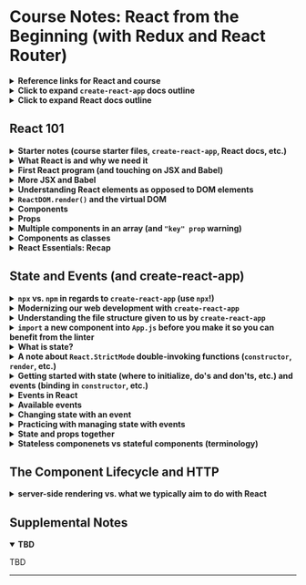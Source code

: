 # Course Notes: React from the Beginning (with Redux and React Router)

<details><summary> <strong>Reference links for React and course</strong></summary>

- **[Course files:](https://github.com/robertbunch/reactFromTheBeginning)** These are Rob's course files that may be updated periodically as new sections are added to the course.
- **[NPM `create-react-app` entry:](https://www.npmjs.com/package/create-react-app)** This really just refers you on to some of the links below.
- **[GitHub `create-react-app` repository:](https://github.com/facebook/create-react-app)** See the latest additions/modifications to `create-react-app`. 
- **[Glossary of React Terms:](https://reactjs.org/docs/glossary.html)** Get acquainted with all of the lingo and jargon surrounding React.

---

</details>

<details><summary> <strong>Click to expand <code>create-react-app</code> docs outline</strong></summary>

+ [`create-react-app` docs homepage:](https://create-react-app.dev/docs/getting-started/)
+ **Welcome**
  * [About Docs](https://create-react-app.dev/docs/documentation-intro)
+ **Getting Started**
  * [Getting Started](https://create-react-app.dev/docs/getting-started)
  * [Folder Structure](https://create-react-app.dev/docs/folder-structure/)
  * [Available Scripts](https://create-react-app.dev/docs/available-scripts/)
  * [Supported Browsers and Features](https://create-react-app.dev/docs/supported-browsers-features/)
  * [Updating to New Releases](https://create-react-app.dev/docs/updating-to-new-releases/)
+ **Development**
  * [Editor Setup](https://create-react-app.dev/docs/setting-up-your-editor/)
  * [Developing Components in Isolation](https://create-react-app.dev/docs/developing-components-in-isolation/)
  * [Analyzing Bundle Size](https://create-react-app.dev/docs/analyzing-the-bundle-size/)
  * [HTTPS in Development](https://create-react-app.dev/docs/using-https-in-development/)
+ **Styles and Assets**
  * [Adding Stylesheets](https://create-react-app.dev/docs/adding-a-stylesheet/)
  * [Adding CSS Modules](https://create-react-app.dev/docs/adding-a-css-modules-stylesheet/)
  * [Adding Sass Stylesheets](https://create-react-app.dev/docs/adding-a-sass-stylesheet/)
  * [Adding CSS Reset](https://create-react-app.dev/docs/adding-css-reset/)
  * [Post-Processing CSS](https://create-react-app.dev/docs/post-processing-css/)
  * [Adding Images, Fonts, and Files](https://create-react-app.dev/docs/adding-images-fonts-and-files/)
  * [Loading .graphql Files](https://create-react-app.dev/docs/loading-graphql-files/)
  * [Using the Public Folder](https://create-react-app.dev/docs/using-the-public-folder/)
  * [Code Splitting](https://create-react-app.dev/docs/code-splitting/)
+ **Building your App**
  * [Install a Dependency](https://create-react-app.dev/docs/installing-a-dependency/)
  * [Importing a Component](https://create-react-app.dev/docs/importing-a-component/)
  * [Using Global Variables](https://create-react-app.dev/docs/using-global-variables/)
  * [Adding Bootstrap](https://create-react-app.dev/docs/adding-bootstrap/)
  * [Adding Flow](https://create-react-app.dev/docs/adding-flow/)
  * [Adding TypeScript](https://create-react-app.dev/docs/adding-typescript/)
  * [Adding Relay](https://create-react-app.dev/docs/adding-relay/)
  * [Adding a Router](https://create-react-app.dev/docs/adding-a-router/)
  * [Environment Variables](https://create-react-app.dev/docs/adding-custom-environment-variables/)
  * [Making a Progressive Web App](https://create-react-app.dev/docs/making-a-progressive-web-app/)
  * [Creating a Production Build](https://create-react-app.dev/docs/production-build/)
+ **Testing**
  * [Running Tests](https://create-react-app.dev/docs/running-tests/)
  * [Debugging Tests](https://create-react-app.dev/docs/debugging-tests/)
+ **Back-End Integration**
  * [Proxying in Development](https://create-react-app.dev/docs/proxying-api-requests-in-development/)
  * [Fetching Data](https://create-react-app.dev/docs/fetching-data-with-ajax-requests/)
  * [Integrating with an API](https://create-react-app.dev/docs/integrating-with-an-api-backend/)
  * [Title & Meta Tags](https://create-react-app.dev/docs/title-and-meta-tags/)
+ **Deployment**
  * [Deployment](https://create-react-app.dev/docs/deployment/)
+ **Advanced Usage**
  * [Custom Templates](https://create-react-app.dev/docs/custom-templates/)
  * [Can I Use Decorators?](https://create-react-app.dev/docs/can-i-use-decorators/)
  * [Pre-Rendering Static HTML](https://create-react-app.dev/docs/pre-rendering-into-static-html-files/)
  * [Advanced Configuration](https://create-react-app.dev/docs/advanced-configuration/)
  * [Alternatives to Ejecting](https://create-react-app.dev/docs/alternatives-to-ejecting/)
+ **Support**
  * [Troubleshooting](https://create-react-app.dev/docs/troubleshooting/)

---

</details>

<details><summary> <strong>Click to expand React docs outline</strong></summary>

+ [React docs homepage](https://reactjs.org/)
+ [Tutorial I](https://reactjs.org/tutorial/tutorial.html): Learning React by doing (building a Tic-Tac-Toe game)
+ [Tutorial II](https://reactjs.org/docs/hello-world.html): Learn React from the ground up (more conceptual than the tutorial above--these tutorials will likely be most effective in tandem)
+ **FAQ**
  * [AJAX and APIs](https://reactjs.org/docs/faq-ajax.html)
  * [Babel, JSX, and Build Steps](https://reactjs.org/docs/faq-build.html)
  * [Passing Functions to Components](https://reactjs.org/docs/faq-functions.html)
  * [Component State](https://reactjs.org/docs/faq-state.html)
  * [Styling and CSS](https://reactjs.org/docs/faq-styling.html)
  * [File Structure](https://reactjs.org/docs/faq-structure.html)
  * [Versioning Policy](https://reactjs.org/docs/faq-versioning.html)
  * [Virtual DOM and Internals](https://reactjs.org/docs/faq-internals.html)
+ **Installation**
  * [Getting Started](https://reactjs.org/docs/getting-started.html)
  * [Add React to a Website](https://reactjs.org/docs/add-react-to-a-website.html)
  * [Create a New React App](https://reactjs.org/docs/create-a-new-react-app.html)
  * [CDN Links](https://reactjs.org/docs/cdn-links.html)
  * [Release Channels](https://reactjs.org/docs/release-channels.html)
+ **Main Concepts**
  * [Hello World](https://reactjs.org/docs/hello-world.html)
  * [Introducing JSX](https://reactjs.org/docs/introducing-jsx.html)
  * [Rendering Elements](https://reactjs.org/docs/rendering-elements.html)
  * [Components and Props](https://reactjs.org/docs/components-and-props.html)
  * [State and Lifecycle](https://reactjs.org/docs/state-and-lifecycle.html)
  * [Handling Events](https://reactjs.org/docs/handling-events.html)
  * [Conditional Rendering](https://reactjs.org/docs/conditional-rendering.html)
  * [Lists and Keys](https://reactjs.org/docs/lists-and-keys.html)
  * [Forms](https://reactjs.org/docs/forms.html)
  * [Lifting State Up](https://reactjs.org/docs/lifting-state-up.html)
  * [Composition vs Inheritance](https://reactjs.org/docs/composition-vs-inheritance.html)
  * [Thinking in React](https://reactjs.org/docs/thinking-in-react.html)
+ **Advanced Guides**
  * [Accessibility](https://reactjs.org/docs/accessibility.html)
  * [Code-Splitting](https://reactjs.org/docs/code-splitting.html)
  * [Context](https://reactjs.org/docs/context.html)
  * [Error Boundaries](https://reactjs.org/docs/error-boundaries.html)
  * [Forwarding Refs](https://reactjs.org/docs/forwarding-refs.html)
  * [Fragments](https://reactjs.org/docs/fragments.html)
  * [Higher-Order Components](https://reactjs.org/docs/higher-order-components.html)
  * [Integrating with Other Libraries](https://reactjs.org/docs/integrating-with-other-libraries.html)
  * [JSX In Depth](https://reactjs.org/docs/jsx-in-depth.html)
  * [Optimizing Performance](https://reactjs.org/docs/optimizing-performance.html)
  * [Portals](https://reactjs.org/docs/portals.html)
  * [Profiler](https://reactjs.org/docs/profiler.html)
  * [React Without ES6](https://reactjs.org/docs/react-without-es6.html)
  * [React Without JSX](https://reactjs.org/docs/react-without-jsx.html)
  * [Reconciliation](https://reactjs.org/docs/reconciliation.html)
  * [Refs and the DOM](https://reactjs.org/docs/refs-and-the-dom.html)
  * [Render Props](https://reactjs.org/docs/render-props.html)
  * [Static Type Checking](https://reactjs.org/docs/static-type-checking.html)
  * [Strict Mode](https://reactjs.org/docs/strict-mode.html)
  * [Typechecking With PropTypes](https://reactjs.org/docs/typechecking-with-proptypes.html)
  * [Uncontrolled Components](https://reactjs.org/docs/uncontrolled-components.html)
  * [Web Components](https://reactjs.org/docs/web-components.html)
+ **API Reference**
  * [React](https://reactjs.org/docs/react-api.html)
    - [React.Component](https://reactjs.org/docs/react-component.html)
  * [ReactDOM](https://reactjs.org/docs/react-dom.html)
  * [ReactDOMServer](https://reactjs.org/docs/react-dom-server.html)
  * [DOM Elements](https://reactjs.org/docs/dom-elements.html)
  * [SyntheticEvent](https://reactjs.org/docs/events.html)
  * [Test Utilities](https://reactjs.org/docs/test-utils.html)
  * [Test Renderer](https://reactjs.org/docs/test-renderer.html)
  * [JS Environment Requirements](https://reactjs.org/docs/javascript-environment-requirements.html)
  * [Glossary](https://reactjs.org/docs/glossary.html)
+ **Hooks**
  * [Introducing Hooks](https://reactjs.org/docs/hooks-intro.html)
  * [Hooks at a Glance](https://reactjs.org/docs/hooks-overview.html)
  * [Use the State Hook](https://reactjs.org/docs/hooks-state.html)
  * [Using the Effect Hook](https://reactjs.org/docs/hooks-effect.html)
  * [Rules of Hooks](https://reactjs.org/docs/hooks-rules.html)
  * [Building Your Own Hooks](https://reactjs.org/docs/hooks-custom.html)
  * [Hooks API Reference](https://reactjs.org/docs/hooks-reference.html)
  * [Hooks FAQ](https://reactjs.org/docs/hooks-faq.html)
+ **Testing**
  * [Testing Overview](https://reactjs.org/docs/testing.html)
  * [Testing Recipes](https://reactjs.org/docs/testing-recipes.html)
  * [Testing Environments](https://reactjs.org/docs/testing-environments.html)
+ **Concurrent Mode (Experimental)**
  * [Introducing Concurrent Mode](https://reactjs.org/docs/concurrent-mode-intro.html)
  * [Suspense for Data Fetching](https://reactjs.org/docs/concurrent-mode-suspense.html)
  * [Concurrent UI Patterns](https://reactjs.org/docs/concurrent-mode-patterns.html)
  * [Adopting Concurrent Mode](https://reactjs.org/docs/concurrent-mode-adoption.html)
  * [Concurrent Mode API Reference](https://reactjs.org/docs/concurrent-mode-reference.html)
+ **Contributing**
  * [How to Contribute](https://reactjs.org/docs/codebase-overview.html)
  * [Codebase Overview](https://reactjs.org/docs/codebase-overview.html)
  * [Implementation Notes](https://reactjs.org/docs/implementation-notes.html)
  * [Design Principles](https://reactjs.org/docs/design-principles.html)

---

</details>

## React 101

<details><summary> <strong>Starter notes (course starter files, <code>create-react-app</code>, React docs, etc.)</strong></summary>

As we will see, [Node.js](https://nodejs.org/en/) is not *necessary* in order to use React, but you will be in for a world of pain if you don't use Node. It will make your life so much easier. In particular, once we have made sufficient progress, we will be able to use  the `create-react-app` CLI and add on numerous other packages meant for React via Node. It's really the only way to go. 

As noted at the top of this file, there are several React-specific docs to make development with React as painless as possible. Use the docs to your advantage!

---

</details>

<details><summary> <strong>What React is and why we need it</strong></summary>

Before we get into the weeds as to how to use React, it would be a good idea to know what it is, where it comes from, what problems it has tried to solve, etc. The more background we can have on it before directly using it the better. Our background knowledge can inform our use. 

In web development, 1995 was a monster year. Python (really 1991), Java, PHP, Ruby, Apache, and (prematurely) JavaScript were born. Netscape (now Mozilla) had Navigator (now Firefox) as the only real web browser at that point. They know Microsoft is coming to build their own browser so the CEO, Marc Andreessen, hires Brendan Eich to build a scripting language. That language is not meant to compete with the heavy lifters (i.e., Python, Java, PHP, Ruby, etc.) because those heavy lifters are already handling all of the back-end stuff. We want a scripting language that's accessible to amaeteurs and hobbyists and people who just want to dabble in basic programming. Why? Why not just make it a full-on language with inheritance and other features like those mentioned above? There are many reasons, but the main one is probably that in 1995 there's a grand total of about 23,000 websites. That may sound like a decent amount, but it's nothing at all--today we have *billions* of websites. So the web was in its absolute infancy in 1995. You're not going to be able to get heavy-lifter developers to migrate over to JavaScript world since the ecosystem is so small at that point. And websites were mostly inert. Think Wikipedia. You open the page and that's it. 

JavaScript came into the world to be the easy programming language while the heavy-lifters remained as they were. Fast forward to roughly 2005 and AJAX comes out. We have iOS and Android. jQuery comes out in 2006. And we hit 100 million websites. So in just 10 years, we went from around 23,000 websites to over 100 million. People are now carrying around full computers in their pocket that are able to run JavaScript. AJAX has revolutionized the web because internet connections are faster so you can send lots of little pieces of data. And in all of this jQuery was awesome. In some ways, jQuery kind of unified the DOM almost as a language across everything that used the DOM. And jQuery was awesome because it took us from web pages that hundreds of lines of JavaScript and condensed them down to just a few lines. So jQuery was great, but the web was growing at a frenetic pace.

If we hop to around 2010, then the V8 engine has come out, Node.js has come out, and Angular is born (and BackBone). This is where things really start to change for JavaScript. At this point in history, Instagram, Netflix, and Twitch go on the web, and browsers have gone from needing to serve up a tiny number of pages in 1995 to now where you have major websites like Netflix, Walmart, Amazon, etc. All of these websites have gone from being little fun marketing sites in 2000 to being really important parts of the company. They're not just little applications but major software as a service or they're a major platform in able to actually make money. 

Angular is the first UI framework, and a UI framework is a framework that seeks to simplify your life. So first we had JavaScript files that became unmanageable. jQuery was a lifesaver and condensed the code we needed. The web continued to explode and then the jQuery files got out of hand. Angular sought to reign in the chaos. In 2013 enters React, and React is almost unanimously seen as a vast improvement over Angular 1 (not necessarily Angular as it is now). It is also a UI framework. 

Basically, a UI framework is a whole bunch of JavaScript someone else has written to try and make your life easier. In what way does it make life easier? React seeks to answer the following question: "How can we modernize web development?" Because we can't have thousands of really long files of JavaScript. It becomes intractable. And if you're Facebook then you'll have a ton of those really monolithic files. So it answers this question in the following way:

- **Modularize:** It breaks up the application into a bunch of tiny little pieces. So once again the goal is to get back to the point where files are reasonably short and manageable. This is also good because it allows the files to be encapsulated. That is, we can follow some basic object-oriented programming principles and make our files easier to reuse. We can pass them around freely from one place to the next within our application (they manage their own data and all their methods are internal and so forth). 
- **Manages state effectively:** This is something that Angular did not really do. We'll talk about this a lot more later, but now you have webpages that are changing constantly in a big way, and you need someone who is in charge of it, and it's not a good approach to just let the DOM be the source of truth anymore.
- **Efficient:** If you think about Facebook, then you can think about chats, notifications, messages, etc., all happening nearly instantly and *all* of those things are tiny DOM manipulations. And jQuery was computationally very very expensive in how it manipulated the DOM. React can do this in a very efficient way. 
- **Front-end/back-end separation of concerns:** React completely separates the front-end from the back-end. There are a number of positive benefits about this, but just to name a few: You can have two separate teams (front-end people and back-end people). The front-end people can focus entirely on React and the back-end people can focus on their own thing. In the past, if you had the front-end and back-end teams tightly coupled, as was the case for many many years, then if one thing went down the other went down as well. If you wanted to change one you had to change the other. Separating them out makes everything much more modular, easier to manage and maintain, etc. 
- **Hardware increases:** Your phone may have a stronger processor than, say, what's on your `T2.micro` on AWS. The hardware is just there now to where we want to offload as much as possible to the browser because the hardware that the user is running their browser on is outstanding, and for large-scale websites this can save so much processing power.
- **Declarative instead of imperative:** We can get away from telling the computer exactly how to do something to simply say, "Hey, this is what I want you to do." 

The super short version: What is React? React is a whole bunch of JavaScript that someone else wrote (mostly Facebook) that helps your development go from being boring, small, and unsophisticated to being big, exciting, professional, and organized. If you have a tiny website or project, then React is not what you need. React is made to build buildings and cities--it is not meant to make log cabins or tents. That's what the web was in the beginning. It is no longer that way. The web grew up. It is no longer boring with unsophisticated progammers. It is now professional programmers, large teams, huge companies (e.g., Amazon, Facebook, Google, etc.), and it allows you to make your UI (i.e., your front-end or your stuff inside the browser) really well.

---

</details>

<details><summary> <strong>First React program (and touching on JSX and Babel)</strong></summary>

Without `create-react-app`, it's not exactly extremely straightforward to get an application going with React. Remember that React is meant to build large websites. Here is what you get when professionally developing with React:

- React
  + JSX
  + ES6
    * Babel
    * Webpack/Node

At the beginning, where we will start without using `create-react-app`, we could certainly go the Express route (where we statically load one big folder and then load up the `index.html` in whatever subfolder as we want), but we can just as well use the [live server](https://marketplace.visualstudio.com/items?itemName=ritwickdey.LiveServer) extension in VSCode to launch our local `index.html` file instead. Whatever is most comfortable.

No matter what we do, we will need the following through the [React CDN links](https://reactjs.org/docs/cdn-links.html) as well as [cdnjs](https://cdnjs.com/libraries/babel-standalone) for `babel-standalone`:

- **React:** `<script crossorigin src="https://unpkg.com/react@16/umd/react.production.min.js"></script>`
- **ReactDOM:** `<script crossorigin src="https://unpkg.com/react-dom@16/umd/react-dom.production.min.js"></script>`
- **
- **Babel:** `<script src="https://cdnjs.cloudflare.com/ajax/libs/babel-standalone/6.26.0/babel.min.js"></script>`

These links will give us access to React proper, ReactDOM (React can be used in contexts without a DOM, but we will be working in the contet where there is a DOM), and Babel (`babel-standalone` is a standalone build of Babel for use in non-Node.js environments.) The skeleton for our `index.html` file might look like the following:

``` HTML
<!DOCTYPE html>
<html lang="en">

<head>
  <meta charset="UTF-8">
  <meta name="viewport" content="width=device-width, initial-scale=1.0">
  <title>First React Program</title>
  <script crossorigin src="https://unpkg.com/react@16/umd/react.production.min.js"></script>
  <script crossorigin src="https://unpkg.com/react-dom@16/umd/react-dom.production.min.js"></script>
  <script src="https://cdnjs.cloudflare.com/ajax/libs/babel-standalone/6.26.0/babel.min.js"></script>
</head>

<body>

<!-- What goes in here now? -->
  
</body>

</html>
```

What goes in the `body`? This is where the particulars of React will come into play. We will first have `<div id="root"></div>` which is to serve as the "root" of our application. This is where our content will get dumped. Then below this `div` we will want to drop a `script` tag with `type="text/babel"` so whatever we place within the `script` tag can be processed properly:

``` HTML
<body>
  
  <div id="root"></div>

  <script type="text/babel">
    ReactDOM.render(
      <h1>Sanity Check</h1>,
      document.getElementById('root')
    )
  </script>
  
</body>
```

All in all we end up with the following most basic first React program:

<p align='center'>
  <img width="600px" src='./react-101/images-for-section/illustrated-first-program.png'>
</p>

Let's go through this in more detail than we did above:

1\. **React:** This is React proper. It is React itself. You can see [the non-minified version of React](https://unpkg.com/react@16/umd/react.development.js) and at least as of this time of writing (April 25, 2020) it's 3,318 lines of code. 

2\. **ReactDOM:** This is ReactDOM. And we can see we make use of ReactDOM in our program by literally using `ReactDOM` and calling the `render` method on it. You can see [the non-minified version of ReactDOM](https://unpkg.com/react-dom@16/umd/react-dom.development.js) if you want and at least as of this time of writing (April 25, 2020) it's 25,147 lines of code. The heart of our program is lines 18-21, and this is where we make use of `ReactDOM`, specifically the `render` method. In our example we supplied `render` with two arguments: 

1. Some HTML (our `h1` tag)
2. A container (a `div` in our case which we selected using basic JavaScript)  

In fact, [the docs](https://reactjs.org/docs/react-dom.html#render) note the following syntax for `render`:

```javascript
ReactDOM.render(element, container[, callback])
```

And we get the following basic description: "Render a React element into the DOM in the supplied `container` [...]. If the optional callback is provided, then it will be executed after the component is rendered or updated."


3\. **Babel:** This is Babel. And we can see we make use of Babel in our program via the `script` tag with the attribute `type="text/babel"`. You can see [the non-minified version of Babel](https://cdnjs.cloudflare.com/ajax/libs/babel-standalone/6.26.0/babel.js) if you want and at least as of this time of writing (April 25, 2020) it's 61,686 lines of code. Check out [babeljs.io](https://babeljs.io/) to [experiment](https://babeljs.io/repl) and find out what it's really doing behind the scenes. As the website notes, Babel is a JavaScript compiler. We'll explore what this means further momentarily.

4\. **JSX:** What is JSX? As always. [the docs](https://reactjs.org/docs/introducing-jsx.html) give us a clue, but the basic gist is this: JSX is a syntax extension to JavaScript, and it is recommended to use with React so we can *describe* what the UI should look like (declarative vs. imperative). And JSX goes hand in with Babel which is also working with React. 

**What does all of this mean?** Well, let's first explore what Babel does even without React first. It's a JavaScript compiler. It basically does two things:

1. It makes the fancy new ES6+ JavaScript we use reverse-compatible so browsers can understand it (many browsers have not completely updated to support ES6+). As an example, something really simple like `() => 2` in ES6+ speak would be turned into 

```javascript
(function () {
  return 2;
});
```

which any browser can understand. 

2. The second thing Babel will do (if we have `react` checked in the left sidebar presets when [trying it out](https://babeljs.io/repl#?browsers=&build=&builtIns=false&spec=false&loose=false&code_lz=Q&debug=false&forceAllTransforms=false&shippedProposals=false&circleciRepo=&evaluate=false&fileSize=false&timeTravel=false&sourceType=module&lineWrap=true&presets=es2015%2Creact%2Cstage-2&prettier=false&targets=&version=7.9.0&externalPlugins=)) is *transpile* our JSX into code React proper can work with (*this* is where React itself comes into play, among others). So something like `() => <h1>Sanity Check</h1>` gets transpiled by Babel into

```javascript
(function () {
  return React.createElement("h1", null, "Sanity Check");
});
```

As you can see, we are directly making use of `React`; specifically, we are making use of the `createElement` method and passing arguments to it. As [the docs](https://reactjs.org/docs/react-api.html#creating-react-elements) note, each JSX element is just syntactic sugar for calling `React.createElement()`. How does `createElement` work? [The docs](https://reactjs.org/docs/react-api.html#createelement) give us an example:

```javascript
React.createElement(
  type,
  [props],
  [...children]
)
```

And they note: "This creates and returns a new [React element](https://reactjs.org/docs/rendering-elements.html) of the given type. The type argument can be either a tag name string (such as `'div'` or `'span'`), a [React component](https://reactjs.org/docs/components-and-props.html) type (a class or a function), or a [React fragment](https://reactjs.org/docs/react-api.html#reactfragment) type. Code written with [JSX](https://reactjs.org/docs/introducing-jsx.html) will be converted [using Babel!!!] to use `React.createElement()`. You will not typically invoke `React.createElement()` directly if you are using JSX. See [React Without JSX](https://reactjs.org/docs/react-without-jsx.html) to learn more."

Returning to our first program, our `script` tag on line 17 with `type="text/babel"` indicates that we want Babel to compile our code into something the browser can understand. If what we use in our `script` is just JavaScript, then it will simply make the JavaScript ES6+ reverse-compatible. But if it's JSX, then it will *transpile* our code into something React knows how to handle. In our own case, Babel took `() => <h1>Sanity Check</h1>` and turned this into

```javascript
(function () {
  return React.createElement("h1", null, "Sanity Check");
});
```

From above, we see that the `type` we gave it was an `h1`, `null` for `[props]` (we'll get to props and all that good stuff soon enough, but right now you can think of `props` as basically attributes on a normal HTML element), and `"Sanity Check"` for `[...children]`. Of course, we may have cases where we have a lot more than a single child. Consider something still rather basic but that could be a nightmare to deal with without Babel:

```javascript
() => (
<div>
  <h1>Heading</h1>
  <h2>First Subsection</h2>
  <p>
    Little paragraph in subsection and we may link to <a href="google.com">Google</a> or something like that.
  </p>
  <p>Another <span>little</span> paragraph</p>
</div>
)
```

Babel will turn this into the following:

```javascript
(function () {
  return React.createElement("div", null, React.createElement("h1", null, "Heading"), React.createElement("h2", null, "First Subsection"), React.createElement("p", null, "Little paragraph in subsection and we may link to ", React.createElement("a", {
    href: "google.com"
  }, "Google"), " or something like that."), React.createElement("p", null, "Another ", React.createElement("span", null, "little"), " paragraph"));
});
```

You can easily see how children of the single `div` can have multiple children themselves and things can quickly spiral out of control. 

---

</details>

<details><summary> <strong>More JSX and Babel</strong></summary>

Facebook made JSX and you can see [the GitHub repository for JSX](https://github.com/facebook/jsx) if you're really into that. As they note in the description for the repository: The JSX specification is a XML-like syntax extension to ECMAscript. JSX is made basically for React. Because using React without JSX quickly becomes impossible as the end of the note above started to hint towards but which we will quickly see even more soon. 

Returning to the basics, we see that Babel will take something like

``` HTML
<div id="root">I love React!</div>
```

and turn it into 

```javascript
React.createElement("div", {
  id: "root"
}, "I love React!");
```

So what *looks* like HTML to us is not that at all when Babel is looking at it (especially in the context of using React). It's pure JavaScript. We could maybe add a class to our HTML element like so:

``` HTML
<div id="root" class="container">I love React!</div>
```

But we cannot do this! Why? Because `class` is a *keyword* in JavaScript. In fact, Babel will take a silly `class` like

```javascript
class Car {
  constructor(color, mileage) {
    this.color = color;
    this.mileage = mileage;
  }
  
  showMileage() {
    return this.milage;
  }
}
```

and compile it into 

```javascript
var Car = function () {
  function Car(color, mileage) {
    _classCallCheck(this, Car);

    this.color = color;
    this.mileage = mileage;
  }

  _createClass(Car, [{
    key: "showMileage",
    value: function showMileage() {
      return this.milage;
    }
  }]);

  return Car;
}();
```

Hence, in React, we do not use `class` for a `class` attribute we might normally put on an HTML element. Instead, we use `className`:

``` HTML
<div id="root" className="container">I love React!</div>
```

And Babel turns this into 

```javascript
React.createElement("div", {
  id: "root",
  className: "container"
}, "I love React!");
```

So every attribute that we add in JSX will be added as a prop(erty) in the second argument to `React.createElement`. Another "gotcha" to remember in React is we *always* need to close our elements even if they may be conventionally self-closing. For example, we need `<br />` not `<br>`, `<img />` not `<img>`, etc. 

We can create a more interesting React program (though still tiny in the grand scheme of things) in the following manner:

``` HTML
<!DOCTYPE html>
<html lang="en">

<head>
  <meta charset="UTF-8">
  <meta name="viewport" content="width=device-width, initial-scale=1.0">
  <title>First React Program</title>

  <link rel="stylesheet" href="https://cdnjs.cloudflare.com/ajax/libs/materialize/1.0.0/css/materialize.min.css">
  <script crossorigin src="https://unpkg.com/react@16/umd/react.production.min.js"></script>
  <script crossorigin src="https://unpkg.com/react-dom@16/umd/react-dom.production.min.js"></script>
  <script src="https://cdnjs.cloudflare.com/ajax/libs/babel-standalone/6.26.0/babel.min.js"></script>
</head>

<body>

  <div id="root"></div>

  <script type="text/babel">

    const markup = <div className="row">
                    <div className="col s2">
                      <div className="card hoverable small">
                        <div className="card-image">
                          <img src="http://lorempixel.com/400/400/nature/" />
                        </div>
                        <div className="card-content">
                          <p>React From the Beginning</p>
                          <p>Robert Bunch</p>
                        </div>
                        <div className="card-action">
                          <a href="#">$9.99</a>
                        </div>
                      </div>
                    </div>
                  </div>

    ReactDOM.render(
      markup,
      document.getElementById('root')
    )
  </script>
  
</body>

</html>
```

Not the addition of the materialize link: `<link rel="stylesheet" href="https://cdnjs.cloudflare.com/ajax/libs/materialize/1.0.0/css/materialize.min.css">`. Of course, the real addition is the `markup` variable. The entire thing looks like HTML, but it isn't. It's JSX. If we throw everything in the `markup` variable into Babel, we will see what is really being done underneath the hood:

```javascript
React.createElement("div", {
  className: "row"
}, React.createElement("div", {
  className: "col s2"
}, React.createElement("div", {
  className: "card hoverable small"
}, React.createElement("div", {
  className: "card-image"
}, React.createElement("img", {
  src: "http://lorempixel.com/400/400/nature/"
})), React.createElement("div", {
  className: "card-content"
}, React.createElement("p", null, "React From the Beginning"), React.createElement("p", null, "Robert Bunch")), React.createElement("div", {
  className: "card-action"
}, React.createElement("a", {
  href: "#"
}, "$9.99")))));
```

What an unholy mess! Imagine having to do this every single time instead of just using JSX. The real power of all of this isn't just the fact that Babel does a bunch of compiling/transpiling underneath the hood. The power comes from how modular everything can be when we note that all of this is just JavaScript. So we can make variables and the like, perform computations, etc., and place the *results* in our JSX *dynammically*. The result can eventually be a bunch of dynamically rendered HTML. So how do insert variables and the like into JSX?

A decent way of thinking about JSX is that it is in "HTML mode" by default, where nothing is dynamic. But we can use curly braces `{ javascrpt-mode }` to enter "JavaScript mode." So when Babel gets to a curly brace it expects whatever is inside to be an expression in JavaScript that can be evaluated. The expression is evaluated and placed and when the closing curly brace is encountered, HTML mode resumes. So when Babel encounters something like `{title}` it knows you mean the *variable* `title` as opposed to the string `'title'`. We can run almost anything we want inside of the curly braces except for a full-blown statement like an `if...else` statement, a `for` loop, etc. But this is also where the power of the ternary `?` in JavaScript comes into play. We can make a more dynamic HTML file like the following:

``` HTML
<!DOCTYPE html>
<html lang="en">

<head>
  <meta charset="UTF-8">
  <meta name="viewport" content="width=device-width, initial-scale=1.0">
  <title>First React Program</title>

  <link rel="stylesheet" href="https://cdnjs.cloudflare.com/ajax/libs/materialize/1.0.0/css/materialize.min.css">
  <script crossorigin src="https://unpkg.com/react@16/umd/react.production.min.js"></script>
  <script crossorigin src="https://unpkg.com/react-dom@16/umd/react-dom.production.min.js"></script>
  <script src="https://cdnjs.cloudflare.com/ajax/libs/babel-standalone/6.26.0/babel.min.js"></script>
</head>

<body>

  <div id="root"></div>

  <script type="text/babel">

    const title = 'React From the Beginning';
    const name = 'Robert Bunch';
    // const saleOn = false;
    function saleOn() {
      return true;
    }

    const markup = <div className="row">
                    <div className="col s2">
                      <div className="card hoverable small">
                        <div className="card-image">
                          <img src="http://lorempixel.com/400/400/nature/" />
                        </div>
                        <div className="card-content">
                          <p>{title}</p>
                          <p>{name}</p>
                        </div>
                        <div className="card-action">
                          <a href="#">${saleOn() ? 9.99 : 59.99}</a>
                        </div>
                      </div>
                    </div>
                  </div>

    ReactDOM.render(
      markup,
      document.getElementById('root')
    )
  </script>
  
</body>

</html>
```

If we dumped everything within the `script` tags in the `body`, we would end up with the following via Babel: 

```javascript
var title = 'React From the Beginning';
var name = 'Robert Bunch';

function saleOn() {
  return true;
}

var markup = React.createElement("div", {
  className: "row"
}, React.createElement("div", {
  className: "col s2"
}, React.createElement("div", {
  className: "card hoverable small"
}, React.createElement("div", {
  className: "card-image"
}, React.createElement("img", {
  src: "http://lorempixel.com/400/400/nature/"
})), React.createElement("div", {
  className: "card-content"
}, React.createElement("p", null, title), React.createElement("p", null, name)), React.createElement("div", {
  className: "card-action"
}, React.createElement("a", {
  href: "#"
}, "$", saleOn() ? 9.99 : 59.99)))));
ReactDOM.render(markup, document.getElementById('root'));
```

Yikes! Definitely use JSX. Apart from the ease, JSX [also prevents injection attacks](https://reactjs.org/docs/introducing-jsx.html#jsx-prevents-injection-attacks). So it is safe to embed user input in JSX. 

---

</details>

<details><summary> <strong>Understanding React elements as opposed to DOM elements</strong></summary>

What is a React element? [The docs](https://reactjs.org/docs/rendering-elements.html) note that an element describes what you want to see on the screen:

```javascript
const element = <h1>Hello, world</h1>;
```

And that unlike browser DOM elements, React elements are plain objects and are cheap to create. React DOM takes care of updating the DOM to match the React elements. To get a sense of how much cheaper it is to create a React element than a DOM element, consider the following basic HTML file:

``` HTML
<!DOCTYPE html>
<html lang="en">

<head>
  <meta charset="UTF-8">
  <meta name="viewport" content="width=device-width, initial-scale=1.0">
  <title>Sample React Element</title>

  <script crossorigin src="https://unpkg.com/react@16/umd/react.production.min.js"></script>
  <script crossorigin src="https://unpkg.com/react-dom@16/umd/react-dom.production.min.js"></script>
  <script src="https://cdnjs.cloudflare.com/ajax/libs/babel-standalone/6.26.0/babel.min.js"></script>
</head>

<body>

  <div id="root"></div>

  <script type="text/babel">

    const element = <h1 id="sample-react-element">Hello, world</h1>;

    console.log('This is a React element:');
    console.dir(element);
    console.log('============================================================');
    console.log('========== React element above; DOM element below ==========');
    console.log('============================================================');

    ReactDOM.render(
      element,
      document.getElementById('root')
    )

    const sampleElement = document.getElementById('sample-react-element');

    console.log('This is a DOM element:');
    console.dir(sampleElement);
  </script>

</body>

</html>
```

What's happening here? First, we create a React element with the JSX `const element = <h1 id="sample-react-element">Hello, world</h1>;` which is converted to the following using Babel: 

```javascript
var element = React.createElement("h1", {
  id: "sample-react-element"
}, "Hello, world");
```

*Before* this React element is created in the DOM, we display an interactive list of the properties of this object in the console via [console.dir](https://developer.mozilla.org/en-US/docs/Web/API/Console/dir). *After* React has updated the DOM, by transforming our `element` React element into an actual DOM element by placing it in the DOM, we select our "now actual DOM element" by using basic JavaScript: `const sampleElement = document.getElementById('sample-react-element');`, and then we display an interactive list of the properties of our "now actual DOM element". The beginning of the output will look like this:

<p align='center'>
  <img width="600px" src='./react-101/images-for-section/react-and-dom-elements.png'>
</p>

To fully appreciate the difference, *watch* what happens when you view and expand some of the React element's properties as opposed to the actual DOM element's properties:

<p align='center'>
  <img height="400px" src='https://user-images.githubusercontent.com/52146855/80294028-cca59000-872a-11ea-9dd3-24db55fa4e43.gif'>
</p>

Talk about the DOM element not being cheap! That object is *huge* with all sorts of properties on it. The React object is just a plain old JavaScript object (POJO) with only a few properties. It's when React injects into the actual DOM that it becomes a real DOM element with all of crazy extensive properties one might expect of a DOM element. 

---

</details>

<details><summary> <strong><code>ReactDOM.render()</code> and the virtual DOM</strong></summary>

`ReactDOM.render` takes two arguments ([really three](https://reactjs.org/docs/react-dom.html#reference), with the third one being *optional* as a callback):

1. What we want to render. (a React element; that is, probably some JSX)
2. Where we want to render it. (this will be an actual DOM element, something that already exsists in our markup as of page load)

Let's return to our example from earlier where we were dropping some variables in our JSX:

``` HTML
<!DOCTYPE html>
<html lang="en">

<head>
  <meta charset="UTF-8">
  <meta name="viewport" content="width=device-width, initial-scale=1.0">
  <title>First React Program</title>

  <link rel="stylesheet" href="https://cdnjs.cloudflare.com/ajax/libs/materialize/1.0.0/css/materialize.min.css">
  <script crossorigin src="https://unpkg.com/react@16/umd/react.production.min.js"></script>
  <script crossorigin src="https://unpkg.com/react-dom@16/umd/react-dom.production.min.js"></script>
  <script src="https://cdnjs.cloudflare.com/ajax/libs/babel-standalone/6.26.0/babel.min.js"></script>
</head>

<body>

  <div id="root"></div>

  <script type="text/babel">

    const title = 'React From the Beginning';
    const name = 'Robert Bunch';
    // const saleOn = false;
    function saleOn() {
      return true;
    }

    const markup = <div className="row">
                    <div className="col s2">
                      <div className="card hoverable small">
                        <div className="card-image">
                          <img src="http://lorempixel.com/400/400/nature/" />
                        </div>
                        <div className="card-content">
                          <p>{title}</p>
                          <p>{name}</p>
                        </div>
                        <div className="card-action">
                          <a href="#">${saleOn() ? 9.99 : 59.99}</a>
                        </div>
                      </div>
                    </div>
                  </div>

    ReactDOM.render(
      markup,
      document.getElementById('root')
    )
  </script>
  
</body>

</html>
```

We can now start to see where the full power of React comes into play: On the first go around, React has to build out the entire DOM (of course, this is quite expensive, as we through the note above when we looked at actual DOM elements). BUT from here on out (i.e., after React has built and rendered the DOM on the initial page load), any time something inside of `<div id="root"></div>` changes, instead of it being an actual DOM element, it's a React element, and React in the background keeps track of the old as well of the new. So it compares the two objects. Again, they're not DOM objects. They're React elements which are regular JavaScript objects which are cheap and small. It compares the two and sees what's actually different. 

Here's a clearer verbal description of what React does behind the scenes: When `ReactDOM.render` is *first* called, React builds the *virtual* DOM which consists only of React elements (i.e., plain old JavaScript objects or POJOs that are cheap and small). Then React builds out the actual DOM (which consists of all of the very expensive objects that have tons of properties and prototypes) from the virtual DOM it just created. Now suppose something happens in your application where something is supposed to be updated on the page (e.g., someone types something in). Instead of just automatically updating the DOM, what React will do is create a completely *new* virtual DOM and *compare* this new virtual DOM with the *old* virtual DOM, comparing everything in both virtual DOMs. When it comes across any differences in the new DOM compared to the old DOM, instead of updating the entire DOM tree (which is very common and incredibly expensive computationally), React will only update the thing(s) that changed. The next time something happens that is supposed to update the page will result in React again making a new virtual DOM, comparing it to the old virtual DOM, and updating the actual DOM with any differences that occurred, and so on and so forth:

<p align='center'>
  <img width="500px" src='./react-101/images-for-section/virtual-dom.png'>
</p>


So the speed is not only in that you are changing/updating only what needs to be changed/updated but also that you are comparing regular JavaScript objects with regular JavaScript objects instead of DOM elements with DOM elements. That is what makes all of this worth it and what makes React so fast. 

---

</details>

<details><summary> <strong>Components</strong></summary>

So far we have rendered things two ways via `ReactDOM.render`. First, we put our JSX directly in the `render`:

``` HTML
...
  <script type="text/babel">
    ReactDOM.render(
      <h1>Sanity Check</h1>,
      document.getElementById('root')
    )
  </script>
...
```

Second, we assigned our JSX to a variable and then passed that variable to `render`:

``` HTML
...
<script type="text/babel">

  const title = 'React From the Beginning';
  const name = 'Robert Bunch';
  
  function saleOn() {
    return true;
  }

  const markup = <div className="row">
                  <div className="col s2">
                    <div className="card hoverable small">
                      <div className="card-image">
                        <img src="http://lorempixel.com/400/400/nature/" />
                      </div>
                      <div className="card-content">
                        <p>{title}</p>
                        <p>{name}</p>
                      </div>
                      <div className="card-action">
                        <a href="#">${saleOn() ? 9.99 : 59.99}</a>
                      </div>
                    </div>
                  </div>
                </div>

  ReactDOM.render(
    markup,
    document.getElementById('root')
  )
</script>
...
```

As fate would have it, neither of these ways is the preferred React way. Of course these ways *work*, but React is meant to be component-based. Everything in React is meant to be a component. It's just a bunch of little Lego pieces or modules pieced together to actually formulate your UI. 

How will this actually work? We will create a `Card` component by creating a `Card.js` file with the following as its contents:

```javascript
// Card.js
function Card() {
  const title = 'React From the Beginning';
  const name = 'Robert Bunch';
  function saleOn() {
    return true;
  }
  
  return (
    <div className="row">
      <div className="col s2">
        <div className="card hoverable small">
          <div className="card-image">
            <img src="http://lorempixel.com/400/400/nature/" />
          </div>
          <div className="card-content">
            <p>{title}</p>
            <p>{name}</p>
          </div>
          <div className="card-action">
            <a href="#">${saleOn() ? 9.99 : 59.99}</a>
          </div>
        </div>
      </div>
    </div>
  )
}
```

It is worth noting here that *everything* that happens above the `return` in the `Card` function is just plain JavaScript. That is, structurally, we will have the following for components:

```javascript
function Card(props) {
  // a bunch of pure JavaScript

  return (
    // a bunch of JSX to be processed by Babel
  )
}
```

Now we can create our `index.html` to use this `Card` component in the following manner:

``` HTML
<!DOCTYPE html>
<html lang="en">

<head>
  <meta charset="UTF-8">
  <meta name="viewport" content="width=device-width, initial-scale=1.0">
  <title>First Component</title>

  <link rel="stylesheet" href="https://cdnjs.cloudflare.com/ajax/libs/materialize/1.0.0/css/materialize.min.css">
  <script crossorigin src="https://unpkg.com/react@16/umd/react.production.min.js"></script>
  <script crossorigin src="https://unpkg.com/react-dom@16/umd/react-dom.production.min.js"></script>
  <script src="https://cdnjs.cloudflare.com/ajax/libs/babel-standalone/6.26.0/babel.min.js"></script>
  <script src="./Card.js" type="text/babel"></script>
</head>

<body>

  <div id="root"></div>

  <script type="text/babel">

    ReactDOM.render(
      <Card />,
      document.getElementById('root')
    )
  </script>
  
</body>

</html>
```

Two things to note right out of the gate:

1. `type="text/babel"`: This will not work: `<script src="./Card.js"></script>`. It is imperative that this script have an attribute of `type="text/babel"` so Babel will know to process it. So we need `<script src="./Card.js" type="text/babel"></script>`, as indicated above.
2. `<Card />`: This is essentially going to invoke the `Card` function in `Card.js` and will get the return value, which is a bunch of JSX, from the `Card` function living in `Card.js`. If you use a different name for your component such as `<Different />`, then this will not work. We need `<ComponentName />` to match the function `ComponentName` in whatever file the `ComponentName` function is located in. Often a file's name will reflect what component lives within it, but we could just as well have named `Card.js` as `Honk.js` and the function inside `Craziness` and then we would need to have `<script src="./Honk.js" type="text/babel"></script>` and use `<Craziness />`. The point is that `<ComponentName />` needs to match the function name returning a component in whatever file that component lives in. As stated previously, your file name will generally be named to reflect what component lives within it and that component will be used as such within your application. 


Recapping, our `script` tag must have `type="text/babel"` because what the `script` tag points to (e.g., the `Card` function) needs to be processed by Babel. That way, when the `Card` function is invoked within our code by `<Card />`, what we are getting is *processed* JSX by Babel instead of just a bunch of gibberish that JavaScript won't understand. Hence, something like

```javascript
ReactDOM.render(
  <Card />,
  document.getElementById('root')
)
```

will actually make sense because `<Card />` is effectively being replaced by what the `Card` function returns from `Card.js` (a bunch of JSX that, thanks to `type="text/babel"`, has been processed by Babel into JavaScript the browser will understand). 

Of course, at this point, we're not so much improving how anything looks, but we are getting closer and closer to how React is *meant* or *intended* to function. Now, `<Card />` is a component, and this component *looks* like an HTML tag, but it *always* starts with an uppercase letter. The reason for that is because when React is parsing through our code, if it runs into lowercase stuff, it's going to assume it's either an HTML tag or it's an XML tag. If, however, it seens an uppercase letter, it will assume it's actually a component. As [the docs](https://reactjs.org/docs/components-and-props.html) note: "Always start component names with a capital letter. React treats components starting with lowercase letters as DOM tags. For example, `<div />` represents an HTML `div` tag, but `<Welcome />` represents a component and requires `Welcome` to be in scope. To learn more about the reasoning behind this convention, please read [JSX In Depth](https://reactjs.org/docs/jsx-in-depth.html#user-defined-components-must-be-capitalized)."

Components are not just the backbone of React but really React in its entirety. As we get to do cooler and cooler things with React, we'll quickly start to notice that the entire UI or entire front-end is really just a whole bunch of components. We're always going to start with one (probably something like `<App />`) that has a whole bunch of components in it where the components inside have components in them, etc. It really is like a bunch of Legos that fit together to make up something awesome.

---

</details>

<details><summary> <strong>Props</strong></summary>

Anytime you have a component in React you have the option of adding attributes to that component. Before we just had `<Card />` but we could also have something like `<Card name="Daniel Farlow" job="Developer"/>`. Of course, attributes in HTML are typically things like `id`, `class`, `width`, etc., but now we are making up our own "attributes". What will happen to the attributes we put on our component is that when the component is called (i.e., think previously about how `<Card />` *invoked* or *called* the `Card` function in `Card.js` that returned a bunch of processed JSX), the component is handed an argument which is always called `props` (since it's a local variable you can call it whatever you want, but convention is to call it `props` so you should always do that). So in our `Card.js` file our `Card` function really should have `function Card(props) { ... }`. 

Suppose our `Card.js` file looked like this:

```javascript
function Card(props) {
  console.log('The props: ', props);

  const title = 'React From the Beginning';
  const name = 'Robert Bunch';
  
  function saleOn() {
    return true;
  }
  
  return (
    <div className="row">
      <div className="col s2">
        <div className="card hoverable small">
          <div className="card-image">
            <img src="http://lorempixel.com/400/400/nature/" />
          </div>
          <div className="card-content">
            <p>{title}</p>
            <p>{name}</p>
          </div>
          <div className="card-action">
            <a href="#">${saleOn() ? 9.99 : 59.99}</a>
          </div>
        </div>
      </div>
    </div>
  )
}
```

And our `index.html` file was this:

``` HTML
<!DOCTYPE html>
<html lang="en">

<head>
  <meta charset="UTF-8">
  <meta name="viewport" content="width=device-width, initial-scale=1.0">
  <title>First Component</title>

  <link rel="stylesheet" href="https://cdnjs.cloudflare.com/ajax/libs/materialize/1.0.0/css/materialize.min.css">
  <script crossorigin src="https://unpkg.com/react@16/umd/react.production.min.js"></script>
  <script crossorigin src="https://unpkg.com/react-dom@16/umd/react-dom.production.min.js"></script>
  <script src="https://cdnjs.cloudflare.com/ajax/libs/babel-standalone/6.26.0/babel.min.js"></script>
  <script src="./Card.js" type="text/babel"></script>
</head>

<body>

  <div id="root"></div>

  <script type="text/babel">

    ReactDOM.render(
      <Card name="Daniel Farlow" job="Developer"/>,
      document.getElementById('root')
    )
  </script>
  
</body>

</html>
```

Then upon firing up everything and looking in the console, we would see the following:

<p align='center'>
  <img width="300px" src='./react-101/images-for-section/props-illustration.png'>
</p>

Note that `props` is just an object and that every attribute that you give your component is sent over as `props`. The `props` naming convention is sensible and conventional because `props` is actually a JavaScript object that will have a property for every attribute that you set on your component. The attribute name itself will be a *key* on the `props` object while what you assign to the named attribute will be the key's *value*. So something like `<Card name="Daniel Farlow" job="Developer"/>` results in `props` looking like `{ name: 'Daniel Farlow', job: 'Developer' }`. The upshot of all of this is that you can use `props` within your components to make the components dynamic and reusable. 

For example, if our HTML looks like this:

``` HTML
...
<script type="text/babel">

  ReactDOM.render(
    <Card title="React From the Beginning" name="Robert Bunch"/>,
    document.getElementById('root')
  )
</script>
...
```

Then our `Card.js` file can look like this:

```javascript
function Card(props) {

  const { title: courseTitle, name: courseInstructor } = props;

  function saleOn() {
    return true;
  }
  
  return (
    <div className="row">
      <div className="col s2">
        <div className="card hoverable small">
          <div className="card-image">
            <img src="http://lorempixel.com/400/400/nature/" />
          </div>
          <div className="card-content">
            <p>{courseTitle}</p>
            <p>{courseInstructor}</p>
          </div>
          <div className="card-action">
            <a href="#">${saleOn() ? 9.99 : 59.99}</a>
          </div>
        </div>
      </div>
    </div>
  )
}
```

How awesome is that! What does this accomplish? Essentially, it lets us create a single `Card` component that could be used *numerous* times in different contexts:

```javascript
  <script type="text/babel">
    ReactDOM.render(
      <React.Fragment>
        <Card title="React From the Beginning" name="Robert Bunch"/>
        <Card title="Apache Kafka Series" name="Stephane Maarek"/>
      </React.Fragment>,
      document.getElementById('root')
    )
  </script>
```

Two things to note here:

1. `React.Fragment`: See [the docs](https://reactjs.org/docs/fragments.html) for more on fragments. The basic idea is that fragments let you group a list of children without adding extra nodes to the DOM. There is also a [shorter](https://reactjs.org/docs/fragments.html#short-syntax) way to use them with `<>` and `</>`, but note that this does not support the use of keys or attributes. You can see more about [keyed fragments](https://reactjs.org/docs/fragments.html#keyed-fragments) and why that might be a good idea (think of creating a description list).
2. We just created two `Card` components very easily by only passing what was different to the cards. That is, we want the cards to look the same but obviously have only the content that's relevant or specific to them. 

This is the power of components! The fact that we can send data down to them makes it almost like a function where instead of passing arguments we are passing `props`. One thing to note is that props are immutable. They are managed by the parent and never managed by the component itself (of course, you could change this behavior by hijacking things with JavaScript within your component, but that's a big no-no and defeats the whole point of components). All components with their props are meant to be pure; that is, given the same props, the component should always look the same. So you never manually mutate or change props. They're meant to be pure.

We can even use the `data` object we have in `data.js`:

```javascript
const data = [
  {
    course: "React From the Beginning",
    instructor: "Robert Bunch"
  },
  {
    course: "Apache Kafka Series",
    instructor: "Stephane Maarek"
  },
  {
    course: "Music Production in Logic Pro X",
    instructor: "Tomas George"
  },
  {
    course: "Unity Game Development",
    instructor: "Jonathan Weinberger"
  }
]
```

And we can use this via `<script src="./data.js"></script>` in our `index.html` file to make several cards dynamically:

```HTML
<!DOCTYPE html>
<html lang="en">

<head>
  <meta charset="UTF-8">
  <meta name="viewport" content="width=device-width, initial-scale=1.0">
  <title>First Component</title>

  <link rel="stylesheet" href="https://cdnjs.cloudflare.com/ajax/libs/materialize/1.0.0/css/materialize.min.css">
  <script crossorigin src="https://unpkg.com/react@16/umd/react.production.min.js"></script>
  <script crossorigin src="https://unpkg.com/react-dom@16/umd/react-dom.production.min.js"></script>
  <script src="https://cdnjs.cloudflare.com/ajax/libs/babel-standalone/6.26.0/babel.min.js"></script>
  <script src="./Card.js" type="text/babel"></script>
  <script src="./data.js"></script>
</head>

<body>

  <div id="root"></div>

  <script type="text/babel">
    ReactDOM.render(
      <div className="row">
        <Card title={data[0].course} name={data[0].instructor}/>
        <Card title={data[1].course} name={data[1].instructor}/>
        <Card title={data[2].course} name={data[2].instructor}/>
        <Card title={data[3].course} name={data[3].instructor}/>
      </div>,
      document.getElementById('root')
    )
  </script>
  
</body>

</html>
```

Of course, we will get to the point soon where we can easily loop through everything and create it even more dynamically. 

---

</details>

<details><summary> <strong>Multiple components in an array (and <code>"key" prop</code> warning)</strong></summary>

One thing that is super cool in React is that you can build your components in an iterative fashion. Consider the following code: 

```javascript
let cards = data.map(courseData => (
  <Card data={courseData}/>
))

console.log(cards)

ReactDOM.render(
  <div className="row">
    {cards}
  </div>,
  document.getElementById('root')
)
```

If we do something like this, then currently we will get a warning like the following:

<p align='center'>
  <img height="250px" src='./react-101/images-for-section/key-warning.png'>
</p>

What this means is that `cards` is an array of React elements, the type is a function, and it has a `key` with a value of `null` (also has `ref` with value of `null`, etc.). The problem is that you can basically think of this as a linked list in the context of the virtual DOM. React wants these elements in the array to have keys so that if the state of the application changes React knows which thing changes so that it doesn't have to update the entire thing. If you don't provide a key, then it won't know what it actually needs to change and will have to rebuild the whole array which is expensive which is against the whole ethos of React. The gist: Whenever you build an array of React elements, if you give a key, then React will be a lot faster. When using `map` to build an array, you could just make each `key` the value of the `index`. Hence, our code becomes:

```javascript
let cards = data.map((courseData, index) => (
  <Card data={courseData} key={index}/>
))

console.log(cards)

ReactDOM.render(
  <div className="row">
    {cards}
  </div>,
  document.getElementById('root')
)
```

And the warning goes away.

---

</details>

<details><summary> <strong>Components as classes</strong></summary>

Up until now the only type of component we have made is a regular JavaScript function. For example:

```javascript
function Card(props) { ... }
```

This is a great and common way to make functions that are simply presentational or stateless. It means they don't need to make any decisions. But there is another very important way to make components. And this way is with classes. (The introduction of Hooks has made it possible to use stateful components with functions, and we'll get to all of that much later.)

The way we have kind of done things before is like the following:

```javascript
class Card {
  return (
    <h1>Sanity Check</h1>
  )
}
```

But this is not okay anymore because inside of a `class` in JavaScript the only thing you are allowed to define are properties and methods. We can't just run JavaScript code. We need to put the JSX that we want to return inside a method in order to properly adhere to how `class`es work in JavaScript. What method should we use? It turns out there is a convention/mandate from React and [the docs](https://reactjs.org/docs/react-component.html) spell this out in more detail: "The only method you *must* define in a `React.Component` subclass is called `render()`. All the other methods are optional." Seems important! If you use a class then, you *must* have a `render` method:

```javascript
class Card {
  render() {
    return (
      <h1>Sanity Check</h1>
    )
  }
}
```

It turns out the code above is *still* not good enough. It's not enough to just define the component using a `class`. In order to get all the goodness of a React component, we actually need too *extend* the React component:

```javascript
class Card extends React.Component {
  render() {
    return (
      <h1>Sanity Check</h1>
    )
  }
}
```

What this does is it makes our class, `Card`, a subclass of `React.Component`. So `React.Component` has a bunch of stuff we are going to "inherit". All the cool stuff that belongs with being a React component can now be used as part of our `Card` component. A couple things to note here. This 

```javascript
function Card(props) {
  return (
    <h1>Sanity Check</h1>
  )
}
```

is exactly the same as

```javascript
class Card extends React.Component {
  render() {
    return (
      <h1>Sanity Check</h1>
    )
  }
}
```

right now. They're functionally the same although syntactically different. A class gives you all sorts of power that you do not have with a function. From [the docs](https://reactjs.org/docs/react-component.html#overview): "React lets you define components as classes or functions. Components defined as classes currently provide more features which are described in detail on this page. To define a React component class, you need to extend `React.Component`." So more often than not you will be making components as classes instead of functions. Again, if you make a class component, then it *must* have a `render` method; otherwise, the component is totally useless. It's the only method that a class must have in React. So don't forget to add it! And we have to `extends React.Component` for class components; otherwise, the class is just a regular garden-variety class. And sometimes you'll make classes that you don't extend (e.g., utility classes that don't have anything to do with React just to clean up your JavaScript). 

If you've done much with classes before in JavaScript, then you will know that the `constructor` is another method available to classes (*every* `class` in JavaScript gets this method whether or not the class in question is a React component or just a garden-variety class). The `constructor` method will run when an instance of the `class` (or in our case a React component instance) is created. This gives us the ability to initialize instance variables and initialize state (the notion of state in React is a very important one we will get to momentarily).

Per [the docs](https://reactjs.org/docs/react-component.html#constructor) on `constructor(props)`: "If you don’t initialize state and you don’t bind methods, you don’t need to implement a constructor for your React component. The constructor for a React component is called before it is mounted. When implementing the constructor for a `React.Component` subclass, you should call `super(props)` [within `constructor(props)`] before any other statement. Otherwise, `this.props` will be undefined in the constructor, which can lead to bugs. Typically, in React constructors are only used for two purposes: Initializing local state by assigning an object to `this.state` and binding event handler methods to an instance."

The upshot of all of this is that, in order for us to use state, we need to call the `super(props)` method within our `constructor`:

```javascript
class Card extends React.Component {
  constructor(props) {
    super(props);
    // more stuff to come
  }

  render() {
    return (
      <h1>Sanity Check</h1>
    )
  }
}
```

The `constructor` will run every time a new `Card` is created. And every time the `constructor` is called the first thing that should get called is `super`, which is the `constructor` method of the *parent* class. So every time we create a new `Card` our own `constructor` will run, but we will first call `super` in order to run the `constructor` of the part/super class (i.e., `React.Component`). As the docs noted, the constructor is really only necessary if we are trying to initialize state and/or trying to bind methods to a class instance. 

One last thing to note right off the bat is how `props` are accessed within classes. For a regular JavaScript class, how do you refer to properties of the class? With the `this` keyword:

```javascript
class Dog {
  constructor(name, friends, legs) {
    this.name = name;
    this.friends = friends;
    this.legs = 4;
  }

  sayName() {
    return this.name;
  }
}
```

In the silly example above, how did we refer to the `name` property of the class instance within the `sayName` method? Not by `name` but by `this.name`. Why? Because, [as MDN notes](https://developer.mozilla.org/en-US/docs/Web/JavaScript/Reference/Classes) (under the "Instance properties") subsection, instance properties must be defined inside of class methods (they give the following example with the simple `Rectangle` class):

```javascript
class Rectangle {
  constructor(height, width) {    
    this.height = height;
    this.width = width;
  }
}
```

The `name` instance property for `Dog` is defined inside of the `constructor` class method. For example, something like `let myDog = new Dog('Archie', ['Felix', 'Bruno']);` will result in the `myDog` *instance* of `Dog` having instance properties of

- `name`: `'Archie'`
- `friends`: `['Felix', 'Bruno']`
- `legs`: `4`

And we access these instance properties in methods within the class using the `this` keyword. So something like `myDog.sayName()` results in the `sayName` method of the `Dog` class being called on the `Dog` instance of `myDog`. Hence, `this` points to `myDog` in this case so `myDog.sayName()` would result in `'Archie'`. 

In the exact same manner (albeit more complicated fashion), in a React class component, we do not refer to `props` within the `render` method simply as `props` but by `this.props`. Where do our class instance properties get defined? When we create the component in question and pass props to them; for example, if `PlayingCard` were a class component, then something like `<PlayingCard value="12" suit="Spades" />` would result in implicitly having `this.props.value = "12"` and `this.props.suit = "Spades"` underneath the hood:

```javascript
class PlayingCard extends React.Component {
  constructor(props) {
    super(props);
    console.log(props); // { value: "12", suit: "Spades" }
  }

  render() {
    const cardValueMap = {
      '1': 'ace',
      '2': 'two',
      '3': 'three',
      '4': 'four',
      '5': 'five',
      '6': 'six',
      '7': 'seven',
      '8': 'eight',
      '9': 'nine',
      '10': 'ten',
      '11': 'jack',
      '12': 'queen',
      '13': 'king'
    }

    const { suit, value } = this.props;
    const translatedValue = cardValueMap[value];
    const phrase = translatedValue.slice(0,1).toUpperCase() 
    + translatedValue.slice(1) 
    + ' of ' + suit;

    return(
      <p>This card is a {phrase}</p>
    )
  }
}
```

If we throw `<script type="text/babel" src="PlayingCard.js"></script>` into our `index.html` and `<PlayingCard value="12" suit="Spades"/>` into our `app.js`, we will get `This card is a Queen of Spades` placed in the DOM. 

Returning to our original `Card` example, the once functional component

```javascript
function Card(props) {
  console.log(props)
  const { course: courseTitle, instructor: courseInstructor, image: courseImage } = props.data;

  return (
      <div className="col s2">
        <div className="card hoverable small">
          <div className="card-image">
            <img src={courseImage} />
          </div>
          <div className="card-content">
            <p>{courseTitle}</p>
            <p>{courseInstructor}</p>
          </div>
          <div className="card-action">
            <a href="#">$9.99</a>
          </div>
        </div>
      </div>
  )
}
```

can become the functionally equivalent (albeit imbued with many more potential powers now) class component:

```javascript
class Card extends React.Component {
  constructor(props) {
    super(props);
  }
  
  render() {
    const { course: courseTitle, instructor: courseInstructor, image: courseImage } = this.props.data;
    
    return (
      <div className="col s2">
        <div className="card hoverable small">
          <div className="card-image">
            <img src={courseImage} />
          </div>
          <div className="card-content">
            <p>{courseTitle}</p>
            <p>{courseInstructor}</p>
          </div>
          <div className="card-action">
            <a href="#">$9.99</a>
          </div>
        </div>
      </div>
    )
  }
}
```

Worth noting is that for functional components we could run any plain JavaScript we wanted before we `return`ed the JSX we wanted to. Similarly, in a class component, **within the render method**, we can run any plain JavaScript we want *before* we `return` the JSX we want, as indicated above and also in the `PlayingCard` example.

Using classes is actually rather helpful in general when thinking about your React components because it almost enforces the concept of encapsulation on the developer. That is, a given object should not only contain all of its own data but should also contain all the methods that change and effect that data. So we are going to try to make our components as self-sufficient as possible. They'll carry their data around with them, and they'll also carry their `render` around with them. They'll carry other methods around with them as well so that ideally you'll be able to move these components across applications or parts of applications and it should be as seamless as possible. 

---

</details>

<details><summary> <strong>React Essentials: Recap</strong></summary>

#### What Is React and Why Do We Need It?

React is a bunch of JavaScript that someone else wrote that makes it easier to do front-end web development. React modernizes front-end web development by doing the following:

- Making the front-end modular via components (components are encapsulated, meaning they manage themselves)
- Making it much easier to maintain across teams and even years
- Simplifying state changes in an application
- Getting front-end applications to run very, very fast
- Separating front-end from back-end

#### React in Its Simplest Form

Recall our first React program:

``` HTML
<!DOCTYPE html>
<html lang="en">

<head>
  <meta charset="UTF-8">
  <meta name="viewport" content="width=device-width, initial-scale=1.0">
  <title>First React Program</title>
  <!-- This is React proper -->
  <script crossorigin src="https://unpkg.com/react@16/umd/react.production.min.js"></script>
  <!-- This is ReactDOM -->
  <script crossorigin src="https://unpkg.com/react-dom@16/umd/react-dom.production.min.js"></script>
  <!-- This is Babel -->
  <script src="https://cdnjs.cloudflare.com/ajax/libs/babel-standalone/6.26.0/babel.min.js"></script>
</head>

<body>

  <div id="root"></div>

  <script type="text/babel">
    ReactDOM.render(
      <h1>Sanity Check</h1>, // <-- This is JSX
      document.getElementById('root')
    )
  </script>
  
</body>

</html>
```

Here's the breakdown from the comments above:

- **React:** Everything we make is a "React" element, not a DOM element.
- **ReactDOM:** `ReactDOM` uses its `render` method to take our React elements and inject them into the actual DOM (on the webpage).
- **JSX:** Allows us to commingle HTML and JavaScript. This saves us from having to write TONS of JavaScript. 
- **Babel:** Converts our JSX into something the browser can read.

More explicitly, [React](https://unpkg.com/react@16/umd/react.development.js) allows us to create React elements via `React.createElement`. [ReactDOM](https://unpkg.com/react-dom@16/umd/react-dom.development.js) allows us to use `ReactDOM`'s `render` method to get React elements into the actual DOM from the React's virtual DOM (i.e., onto the actual webpage). [JSX](https://reactjs.org/docs/introducing-jsx.html), via [Babel](https://cdnjs.cloudflare.com/ajax/libs/babel-standalone/6.26.0/babel.js), makes it possible for us to write

``` HTML
<h1 className='root'>Sanity Check</h1>
```

instead of writing

```javascript
React.createElement("h1", { className: "root" }, "Sanity Check");
```

as you can see through an [interactive session on babeljs.io](https://babeljs.io/repl#?browsers=&build=&builtIns=false&spec=false&loose=false&code_lz=MYewdgzgLgBApgGzgWzmWBeGAeAFgRhgEsATDAIggENkAHJAWgCc4rgoHEU0pyA-ABKIEIADQwA7iCYIS2APQE-AbiA&debug=false&forceAllTransforms=false&shippedProposals=false&circleciRepo=&evaluate=false&fileSize=false&timeTravel=false&sourceType=module&lineWrap=true&presets=es2015%2Creact%2Cstage-2&prettier=false&targets=&version=7.9.0&externalPlugins=). We are also allowed to [embed JavaScript expressions in JSX](https://reactjs.org/docs/introducing-jsx.html#embedding-expressions-in-jsx) using the so-called wax-on/wax-off technique: `{ <-- wax-on | expression here | wax-off --> }`:

```javascript
const name = 'Josh Perez';
const element = <h1>Hello, {name}</h1>;

ReactDOM.render(
  element,
  document.getElementById('root')
);
```

#### ReactDOM and the virtual DOM

React keeps track of all React elements in a "virutal DOM" object. Whenever something changes, React builds a new "virtual DOM" object and ReactDOM compares them:

<p align='center'>
  <img height="350px" src='./react-101/images-for-section/recap-updating-dom.png'>
</p>

Because React elements are just plain JavaScript objects, React is very, very fast with its ability to update only what is necessary in the real DOM (where objects are far more weighted and computationally expensive to create); that is, ReactDOM updates *only* the part of the DOM that needs to change.

#### Component Basics

- Components are the backbone of React.
- They are little pieces that make up the entire UI.
- They always start with a capital letter.
- They *must* close along with all other React elements (i.e., neither `<br>` nor `<Card something"else">` will do; instead, we must use `<br />` and `<Card something="else" />`, as an example).
- Components *look* like HTML tags in JSX (but uppercase): `<Card />`.
- Components always return some HTML so ReactDOM has something to put on the page. Remember that React is a front-end UI so every component we make has to have something for the UI in it. So every component has to return some HTML (technically JSX is what gets returned, which is processed by Babel and subsequently React uses what was processed to create React elements which subsequently get created as *actual* DOM elements via ReactDOM).
- Components can be pure functions (stateless or simple).
- Components can be classes (stateful or complex).
- Note: Hooks make it possible to use stateful functions but we'll get to that later.

#### Prop Basics

- Components are a lot like JavaScript functions.
- They can be rendered as many times as needed.
- In order to change when they render, components can be sent any data you wish (like an argument in a function). The data that gets passed to a component is called `props`.
- A prop is anything inside a Component call after the Component name and looks like an HTML attribute:

<p align='center'>
  <img height="125px" src='./react-101/images-for-section/recap-props.png'>
</p>

- A prop's value comes after the `=`, just like an HTML attribute.
- A prop value can be accessed inside the component. `props` is always an object.
- The `props` object will have a property for each prop that was passed when the component was created.
- The value of the property will be the value of that prop:

<p align='center'>
  <img width="350px" src='./react-101/images-for-section/recap-props-breakdown.png'>
</p>

#### Components in an Array

- React allows us to put components in an array.
- JSX can unpack that array.
- We typically use `.map()` to build the array of components.
- `map()` builds a new array and expects a return value.

#### Components as Classes

- Aside from regular JavaScript functions, components can also be made as classes.
- Classes themselves do not return JSX; they have a `render` method that returns JSX.
- Classes always extend `React.Component` (unless you have a utility class you are using that has nothing to do with React) so that your custom class, which via `extends` is a subclass of React's `Component` superclass, inherits all the goodness that comes from being a React component. When initializing state or binding methods, `constructor(props) {super(props); ... }` will need to be used at the top of your class.
- Props work the same way in a class as they do in a function except we refer to the props in a class by `this.props` instead of simply `props`.
- Classes (currently) come with more powers than plain JavaScript functions, [as noted in the docs](https://reactjs.org/docs/react-component.html#overview).

#### Breaking Down Components into Smaller Parts (i.e., subcomponents)

- Components can contain other components.
- Think of it like the DOM:
  + A `div` often lives inside another `div`.
  + A `<City />` can live inside a `<CitiesContainer />`.

#### JavaScript Inside Components

Recall that you can [embed JavaScript expressions in JSX](https://reactjs.org/docs/react-component.html#overview) by putting any valid [JavaScript expression](https://developer.mozilla.org/en-US/docs/Web/JavaScript/Guide/Expressions_and_Operators#Expressions) (simply: any valid unit of code that resolves to a value) inside curly braces in JSX: `{ JavaScriptExpression }`. Importantly, we *cannot* use non-expression JavaScript code inside of JSX. So a question becomes: Where can you perform "normal" or "heavy duty" JavaScript within components before returning your desired JSX? This depends on whether or not you have a function or a class:

- **Function:** In functional components, regular JavaScript can be used *before* you `return` your JSX:

```javascript
function FunctionComponent(props) {

  // Do all non-expression or "heavy-lifting"
  // JavaScript stuff here before returning JSX below

  return (
    // JSX
  )
}
```

- **Class:** In class components, regular JavaScript can be used *before* you `return` your JSX in the `render` method (as with regular JavaScript `class`es, plain JavaScript *cannot* be left outside of a method, whether it be the `constructor` method or a custom method):

```javascript
class ClassComponent extends React.Component {
  constructor(props) {
    super(props);
    // initialize state; bind methods
  }

  // JavaScript CANNOT go here

  render() {

  // Do all non-expression or "heavy-lifting"
  // JavaScript stuff here before returning JSX below

    return(
      // JSX
    )
  }
}
```

---

</details>

## State and Events (and create-react-app)

<details><summary> <strong><code>npx</code> vs. <code>npm</code> in regards to <code>create-react-app</code> (use <code>npx</code>!)</strong></summary>

[This answer on Stack Overflow](https://stackoverflow.com/a/52018825/5209533) does an *excellent* job of making clear what `npm` and `npx` actually are and why we might want to use one over the other. Some key takeaways: 

- `npm`: *Manages* packages *but* doesn't make life easy *executing* any.
- `npx`: A tool for *executing* Node packages.
- `npx` comes bundled with `npm` version `5.2+`.
- The major advantage of `npx` is the ability to execute a package which wasn't previously installed:

  ``` BASH
  $ npx create-react-app my-app
  ```

  The above example will generate a `react` app boilerplate *within* the path the command had run in, and **ensures that you always use the latest version** of a generator or build tool without having to upgrade each time you’re about to use it.

Hence, for what we are about to learn, instead of doing something like

``` BASH
$ sudo npm install create-react-app -g
```

you will want to do

``` BASH
$ npx create-react-app my-app
```

every time you want to make a new `react` application using `create-react-app`. Using `npx` in this fashion ensures you are getting the latest version of `create-react-app` instead of installing `create-react-app` globally and subsequently possibly using an outdated version.

---

</details>

<details><summary> <strong>Modernizing our web development with <code>create-react-app</code></strong></summary>

Up until now, we have used actual `.html` files and actual `.js` files and we connected the JavaScript to our HTML by means of `script` tags. Nothing is wrong with this, and it's probably rather important to start learning React this way; otherwise, you risk it being *very* mystical how React is actually working under the hood. But this is not how modern React development is done. Instead, Facebook has made (and maintains) [create-react-app](https://github.com/facebook/create-react-app) which is a node module [available through NPM](https://www.npmjs.com/package/create-react-app). And this thing does a crazy good job of kicking out everything you could possibly need to build out a great React application from scratch. Building production applications before this came out was highly frustrating (due to the amount of configuration that was needed in so many respects). 

We are now going to fire off a React application from a scaffold using `create-react-app`. And if you've used, say, Rails before, Rails creates a scaffold for you when you do [rails g](https://guides.rubyonrails.org/command_line.html#rails-generate), Laravel [is similar](https://github.com/JeffreyWay/Laravel-4-Generators) with `php artisan`, the [Express generator](http://expressjs.com/en/starter/generator.html) is similar with `express-generator`, and so on. Most frameworks and platforms have something like this where it will just create a whole bunch of files for you (i.e., a "scaffolding"). It's kind of like saying, "Developers need this to make almost anything so we'll just give you what you probably need and you can take it from there." 

We will run 

``` BASH
$ npx create-react-app first-cra
```

where `first-cra` simply stands for "First Create-React-App." This process will probably take a decent bit of time because a *ton* of dependencies are being installed. We can then `cd first-cra` and run `npm start` as we are informed in the terminal and we'll get a boilerplate React application launched on `localhost:3000` (or we will be prompted for another port on which to listen if that port is already in use). Now, if you look at the `node_modules` folder, you will see hundreds of node modules. The `webpack` node module is what creates the development server for us. We also see a whole bunch of `jest` node modules. And `jest` is a [unit-testing framework](https://jestjs.io/) for JavaScript, and React has been kind enough to install everything to get that up and running if we choose to do testing (as we should!). We also see a whole bunch of `eslint` node modules. And those are meant to make error messages when we run our code to be much friendlier and much more helpful. 

Now let's inspect our `package.json` for a moment:

```JSON
{
  "name": "first-cra",
  "version": "0.1.0",
  "private": true,
  "dependencies": {
    "@testing-library/jest-dom": "^4.2.4",
    "@testing-library/react": "^9.5.0",
    "@testing-library/user-event": "^7.2.1",
    "react": "^16.13.1",
    "react-dom": "^16.13.1",
    "react-scripts": "3.4.1"
  },
  "scripts": {
    "start": "react-scripts start",
    "build": "react-scripts build",
    "test": "react-scripts test",
    "eject": "react-scripts eject"
  },
  "eslintConfig": {
    "extends": "react-app"
  },
  "browserslist": {
    "production": [
      ">0.2%",
      "not dead",
      "not op_mini all"
    ],
    "development": [
      "last 1 chrome version",
      "last 1 firefox version",
      "last 1 safari version"
    ]
  }
}
```

Recall that the `package.json` file gives metadata about our application; that is, it tells the world about our application. And one of the most important things the `package.json` file does is it determines your dependencies, meaning if someone downloads your app and wants to use it, you have to have the node modules listed in the dependencies:

```JSON
"dependencies": {
  "@testing-library/jest-dom": "^4.2.4",
  "@testing-library/react": "^9.5.0",
  "@testing-library/user-event": "^7.2.1",
  "react": "^16.13.1",
  "react-dom": "^16.13.1",
  "react-scripts": "3.4.1"
}
```

As for why `npm start` worked to launch our development server, we can see this from the `scripts` part in our `package.json`:

```JSON
"scripts": {
  "start": "react-scripts start",
  "build": "react-scripts build",
  "test": "react-scripts test",
  "eject": "react-scripts eject"
}
```

And we can actually check these scripts out for ourselves if we want:

```
node_modules -> react-scripts -> scripts -> build.js | eject.js | init.js | start.js | test.js
```

So the `scripts` folder in the `react-scripts` node module is where all these little scripts live. When we type `npm start`, `npm` is going to go check out our `package.json` file and see if there is a `start` command. There is! So it's going to call the `react-scripts` node module and it's going to grab the `start` script that lives in `start.js`. Basically, this is where Babel, Webpack, and basically all of the development stuff is going to get started. And you can check out `build.js` for the `build` script as well. And in `react-scripts` we see a `package.json` file which details that node module's dependencies, several of which have their own dependencies, and so forth (that is how we end up with a huge folder of node modules at the root of our application).

Apart from the testing modules, React needs `react`, `react-dom`, and `react-scripts`, the last of which actually creates our entire development environment for us. 

---

</details>

<details><summary> <strong>Understanding the file structure given to us by <code>create-react-app</code></strong></summary>

As of this writing (April 26, 2020), this is the file structure you will get when running `create-react-app` on `cra-app-name`:

```
cra-app-name
 ┣ node_modules
 ┣ public
 ┃ ┣ favicon.ico
 ┃ ┣ index.html
 ┃ ┣ logo192.png
 ┃ ┣ logo512.png
 ┃ ┣ manifest.json
 ┃ ┗ robots.txt
 ┣ src
 ┃ ┣ App.css
 ┃ ┣ App.js
 ┃ ┣ App.test.js
 ┃ ┣ index.css
 ┃ ┣ index.js
 ┃ ┣ logo.svg
 ┃ ┣ serviceWorker.js
 ┃ ┗ setupTests.js
 ┣ .gitignore
 ┣ README.md
 ┣ package-lock.json
 ┗ package.json
```

We are going to spend almost all of our time in the `src` folder. The entry point for the entire application is `index.js` inside of `src`:

```javascript
import React from 'react';
import ReactDOM from 'react-dom';
import './index.css';
import App from './App';
import * as serviceWorker from './serviceWorker';

ReactDOM.render(
  <React.StrictMode>
    <App />
  </React.StrictMode>,
  document.getElementById('root')
);

// If you want your app to work offline and load faster, you can change
// unregister() to register() below. Note this comes with some pitfalls.
// Learn more about service workers: https://bit.ly/CRA-PWA
serviceWorker.unregister();
```

This is where everything is going to start. And some of it may look a little funky, but at least one bit should look very familiar (read more about `React.StrictMode` [on Medium](https://medium.com/nmc-techblog/wait-youre-not-using-react-strictmode-a9713927a33b) or [directly from the docs](https://reactjs.org/docs/strict-mode.html); the gist is that `StrictMode` is a tool for highlighting potential problems in the application and, like `Fragment`, `StrictMode` does not render any visible UI--it simply activates additional checks and warnings for descendants):

```javascript
ReactDOM.render(
  <React.StrictMode>
    <App />
  </React.StrictMode>,
  document.getElementById('root')
);
```

Above, we are rendering a component call `App` (in `StrictMode`) and we are putting in whatever HTML element has an `id` of `root`. But where is React actually getting `root` at? It is getting it from `index.html` which appears in the `public` folder. Note that anything placed in the `public` folder will be publicly accessible. All of its contents will be statically served--it won't be part of your React application (unless it's a link or something like that). This is where you would typically place files like images, audio clips, videos, JavaScript that is not part of React (like a library or your own utility files), CSS files, etc. The point, however, is that `index.html` is located in this `public` folder and we see `<div id="root"></div>` contained therein so *that* is where everything is going from `ReactDOM.render` in our `index.js` file in the `src` folder.

At the top of our `index.js` file we see the following:

```javascript
import React from 'react';
import ReactDOM from 'react-dom';
import './index.css';
import App from './App';
import * as serviceWorker from './serviceWorker';
```

These are all `import` statements and this is an ES6+ feature which is not supported by any browser (at least as of this writing). `import` makes it very easy to modularize your stuff. The point is that `import` is kind of like doing

```javascript
import React from 'react';
```

instead of

``` HTML
<script crossorigin src="https://unpkg.com/react@16/umd/react.production.min.js"></script>
```

as we have been doing previously. Using `import React from 'react';` indicates we are fetching the `React` object from the `react` node module. So the `react` node module had better exist! The same thing applies to `ReactDOM` coming from `react-dom`. We brought these in before by adding `React` and `ReactDOM` to the `window` object by our `script` tags, but now they're being added by Node.js through Webpack. We can also import our `index.css` easily with one line. And we can import `App` from `./App` exactly as we just described instead of doing something like

``` HTML
<script src="./App.js"></script>
```

as before. Well, what actually lives in `App.js`? Let's see: 

```javascript
import React from 'react';
import logo from './logo.svg';
import './App.css';

function App() {
  return (
    <div className="App">
      <header className="App-header">
        <img src={logo} className="App-logo" alt="logo" />
        <p>
          Edit <code>src/App.js</code> and save to reload.
        </p>
        <a
          className="App-link"
          href="https://reactjs.org"
          target="_blank"
          rel="noopener noreferrer"
        >
          Learn React
        </a>
      </header>
    </div>
  );
}

export default App;
```

---

</details>

<details><summary> <strong><code>import</code> a new component into <code>App.js</code> before you make it so you can benefit from the linter</strong></summary>

When making a new component, it is often wise to go ahead and import that component in your `App.js` so that any issues you encounter while making your component are caught by the linter and you can be warned about them. 

By default, if you are not importing your component in `App.js`, then the linter will not be able to catch any problems in your component since your component is not actually being loaded into or looked at in `App.js`.

---

</details>


<details><summary> <strong>What is state?</strong></summary>

Previously, we talked about components and about props. Components form the bedrock of React and props is how we pass data to components. The third main staple or backbone element of React is the concept of "state." As discussed previously, React came onto the web development scene with a couple of goals in mind, the first being to modularize web development because modern web development has massive front-ends that are getting totally out of control. The codebases are *huge* and have to be modularized. Components solve that. We need to speed up the front-end in the browser, and the virtual DOM solves that by minimizing the things that actually need to change. The other really big thing that Facebook wanted to do when they made React was create some kind of state management tool.

State is a fairly universal concept in programming. An oversimplified definition might be that state is the value of a variable or variables at any given time. And the whole issue of state management is really a problem in modern web development. An example to illustrate this might be by imagining your daily vist to Amazon's website. We can describe the process in different states:

- **State 1:** What happens when you order a product on their site? What are the different steps of the process? Maybe you start by having an empty cart. You've never been there before and maybe we say that you have a *pristine* empty cart.
- **State 2:** You place an item in your cart. Suppose you add a super cool book about gardening to your cart, but then soon after decide you don't want the book so you *remove* the book from your cart. Does that take you back to State 1 where you had a *pristine* empty cart? No. It does not. It does not take you back to State 1. Why not? Because, in Amazon's eyes, you now have a *dirty* empty cart.
- **State 3:** By *dirty* empty cart what is meant is that something *used to be* in the cart and is no longer there. The difference between a *pristine empty cart* and a *dirty empty cart* is very important to Amazon. Why? Because they will want to market to you as you cruise around the site (e.g., "Hey, remember that gardening book you were thinking about buying? You should buy that! Or maybe these related books."). They are going to want to keep track of what you put in and take out of your cart.
- **State 4:** Maybe this time you add a book to your cart on woodworking because gardening just wasn't doing it to you. Are we now in the same situation we were in during State 2? No, of course not. The books are different. 
- **Other States:** You can imagine other states being things such as maybe you go to the checkout, the payment section, the delivery phase, the customer service phase, etc. And maybe at some point you need to return something. The idea is that there's any number of things that can happen during this whole process, and Amazon whats to track this carefully. 

If you think about a simple web form, the same thing will be true. Maybe you have a super simple form with a `username` entry, a `password` enty, and a `submit` button. As soon as you type something into the `username` or `password` fields, something has just happened. The DOM has just changed, however slightly. The `value` of an `input` box in the DOM has just changed. Every time we have changed something in the DOM we have *mutated* the DOM. For a tiny form, the changes might be totally nominal. Maybe we have *two* password fields, the second to verify the first and vice-versa. Another thing we might want to know is how many times this particular form has been changed: does it seem like human behavior or robot behavior? Have they submitted the form several times? And so on. So there's lots of options and there's lots of reasons to be interested in how the page is actually changing. 

Another example would be something like playing Tic-Tac-Toe in JavaScript (in fact, one of the [main tutorials](https://reactjs.org/tutorial/tutorial.html) on first learning React uses this as an example of highlighting all of the key concepts in React). This would also have state. What is the state of the game right now? What place is occupied by which player? Whose turn is it? And so on.

The bottom line is that there needs to be some state management tool so that we can figure out where certain things are in a process because the application needs to make decisions about what the current state is, and we want to avoid making mutations (i.e., updating the DOM) when they're not necessary. 

Instead of manipulating the DOM directly, we will allow components to manage their themselves, and we can pass that around as needed to other components. We will use functional programming to update the state which means we won't ever change state directly--we will let React know that something happens that way React can go through all of its paces and all the right channels to make sure that whoever needs to know or whatever needs to happen can happen in the appropriate order.

---

</details>

<details><summary> <strong>A note about <code>React.StrictMode</code> double-invoking functions (<code>constructor</code>, <code>render</code>, etc.)</strong></summary>

Since

```javascript
ReactDOM.render(
  <React.StrictMode>
    <App />
  </React.StrictMode>,
  document.getElementById('root')
);
```

is part of the new boilerplate code added to `index.js` in the `src` folder when scaffolding out a project using `create-react-app`, it's good to know that some mildy funky or unexpected behavior can result from using `React.StrictMode`. Specifically, if we make a dummy component like

```javascript
import React, { Component } from 'react';

class StateInAction extends Component {
  constructor(props) {
    super(props);
    console.log('Constructor is running')
  }
  render() { 
    return ( 
      <h1>State in Action</h1>
     );
  }
}
 
export default StateInAction;
```

and drop this in `App.js` like so:

```javascript
import React from 'react';
import './App.css';
import StateInAction from './components/StateInAction/StateInAction.component';

class App extends React.Component {
  render() {
    return (
      <div className="App">
        <StateInAction />
      </div>
    );
  }
}

export default App;
```

Then we will actually see `Constructor is running` logged to the console *twice*. And if we change our `index.js` to only have

```javascript
ReactDOM.render(
  <App />,
  document.getElementById('root')
);
```

as used to be the case when creating projects with `create-react-app`, then `Constructor is running` will only be logged once. What accounts for this behavior? 

[This answer](https://stackoverflow.com/a/60986044/5209533) on Stack Overflow succinctly answers this question and points us to [the docs](https://reactjs.org/docs/strict-mode.html#detecting-unexpected-side-effects) for more information. Essentially (from the SO post), in recent versions of React, rendering uses [strict mode](https://reactjs.org/docs/strict-mode.html) when running in development. Strict mode intentionally double-calls the `constructor` and `render` functions [to better detect unexpected side effects](https://reactjs.org/docs/strict-mode.html#detecting-unexpected-side-effects). From the docs: Strict mode can’t automatically detect side effects for you, but it can help you spot them by making them a little more deterministic. **This is done by intentionally double-invoking the following functions**:

- Class component `constructor`, `render`, and `shouldComponentUpdate` methods
- Class component static getDerivedStateFromProps method
- Function component bodies
- State updater functions (the first argument to setState)
- Functions passed to useState, useMemo, or useReducer

Running in [production build](https://reactjs.org/docs/optimizing-performance.html#use-the-production-build) at least in one use case did *not* result in the same double render of the class component. 

---

</details>

<details><summary> <strong>Getting started with state (where to initialize, do's and don'ts, etc.) and events (binding in <code>constructor</code>, etc.)</strong></summary>

### State (initializing and setting/updating)

You will want to initialize state in the `constructor` method of your class component underneath `super`:

```javascript
constructor(props) {
  super(props);
  this.state = {
    // ...
  }
}
```

The `this` in our case is the class instance itself because we are inside of the `constructor`. And `state` is an instance variable or it's like a variable for this particular object. State is very special. You can make anything you want inside of your constructor just like you can in any other language. But the `state` variable is very very special and unique to React. We can start by defining a property for our `state` object:

```javascript
this.state = {
  text: 'State in Action!'
}
```

And we can use it like so:

```javascript
import React, { Component } from 'react';

class StateInAction extends Component {
  constructor(props) {
    super(props);
    this.state = {
      text: 'State in Action!',
    };
  }

  render() {
    const { text } = this.state;

    return <h1>{text}</h1>;
  }
}

export default StateInAction;
```

Just to illustrate how to update state for the moment, even though we will probably never do this in the future (a whole new world will open up once we start exploring events), we can set up a `setTimeout` in our `constructor`:

```javascript
constructor(props) {
  super(props);
  this.state = {
    text: 'State in Action!',
  };

  setTimeout(() => {
    this.setState({
      text: 'State Changed!'
    })
  }, 2000)
}
```

This method will run one time (when the component is created). We'll run `super` which will get us everything great about being a React component, `this.state` will set up our local `state` variable, and `setTimeout` will get called. Note how we don't try to *manually* change `state` by doing something like `this.state.text = 'State Changed'!`. We *never* mutate `state` manually by ourselves. As [the docs](https://reactjs.org/docs/state-and-lifecycle.html#using-state-correctly) note in the context of certain things we should know about `setState`:

- Do not modify state directly. [[Read more.](https://reactjs.org/docs/state-and-lifecycle.html#do-not-modify-state-directly)]
- State updates may be asynchronous. That is, React may batch mulitple `setState` calls into a single update for performance--because `this.props` and `this.state` may be updated asynchronously, you should not rely on their values for calculating the next state. To account for this, you should use a second form of `setState` that accepts a function rather than an object, and that function will receive the previous state as the first argument and the props at the time the update is applied as the second argument. See [the docs](https://reactjs.org/docs/state-and-lifecycle.html#state-updates-may-be-asynchronous) for more, [this Medium post](https://medium.com/@wisecobbler/using-a-function-in-setstate-instead-of-an-object-1f5cfd6e55d1), [this Stack Overflow thread](https://stackoverflow.com/q/48209452/5209533), and the bottom of [this article](https://tylermcginnis.com/react-interview-questions/) by Tyler McGinnis where he notes that, "It's rarely used (i.e., the second form of `setState` where you pass a function) and not well known, but you can also pass a function to `setState` that receives the previous state and props and returns a new state, just as we're doing above. And not only is nothing wrong with it, but **it's also actively recommended if you're setting state based on the previous state**." So if you are setting state *based on* previous state (e.g., counters and the like or a whole host of other things), then passing a function to `setState` instead of just an object is what you will want to do. [[Read more.](https://reactjs.org/docs/state-and-lifecycle.html#state-updates-may-be-asynchronous)]
- State updates are merged. [[Read more.](https://reactjs.org/docs/state-and-lifecycle.html#state-updates-are-merged)]

As alluded to above, even though something like `this.state.text = 'State changed'` looks fine with regular old JavaScript, this is something we *never* do in React (i.e., never set `state` manually via an assignment like the above). The only time you should be doing `this.state = ...` is inside of the class `constructor` when the component is created for the very first time. The reason for that (some of which is mentioned above in the three different points) is because React needs to do a whole bunch of stuff under the hood when the state changes. So instead of changing the state ourselves, we can hand it to React and React can run its own method (i.e., `setState`), do a whole bunch of stuff, and ultimately change it for us. Why all this rigmarole? In object-oriented programming, something like `setState` is called a `setter` (it is the counter-companion to a `getter`; read more about [setters](https://developer.mozilla.org/en-US/docs/Web/JavaScript/Reference/Functions/set) and [getters](https://developer.mozilla.org/en-US/docs/Web/JavaScript/Reference/Functions/get) on MDN). A setter is a function whose job is to mutate something else (i.e., *set* something and implement *how* that something should be set without exposing the innerworkings of *how* everything is set to the user or developer; in this context, we want to *set* the `state` in some fashion, and React wants to handle *how* the state is set by exposing its `setState` method on the `React.Component` prototype (remember our class inherits all the goodies from the `Component` class since our class `extends React.Component`)). So `setState` is basically saying, "Hey, if you want to change a `state` variable, then you tell me, and I will change it for you. Don't change it yourself."

### Events (getting started)

#### Events in React in General

As [the docs](https://reactjs.org/docs/handling-events.html) detail in regards to handling events (something we will address in more detail in the next note), handling events with React elements is "very similar" to handling events on DOM elements. There are two key syntactical differences:

- React events are named using camelCase, rather than lowercase.
- With JSX you pass a function as the event handler, rather than a string.

Hence, instead of something like

``` HTML
<button onclick="activateLasers()">
  Activate Lasers
</button>
```

as would normally be the case, in React, we would have something like

``` HTML
<button onClick={activateLasers}>
  Activate Lasers
</button>
```

The docs also note that you cannot return `false` to prevent default behavior in React. Instead, you have to call `preventDefault` explicitly. They give an example in plain HTML of preventing the default link behavior of opening a new page:

``` HTML
<a href="#" onclick="console.log('The link was clicked.'); return false">
  Click me
</a>
```

In React, we would have something like the following instead:

```javascript
function ActionLink() {
  function handleClick(e) {
    e.preventDefault();
    console.log('The link was clicked.');
  }

  return (
    <a href="#" onClick={handleClick}>
      Click me
    </a>
  );
}
```

What we care about here, however, is not just preventing default behavior (which is no doubt nice to know) but how events are treated in general in React (the docs note that the `e` referenced above is a `SyntheticEvent`, something we will address in just a moment). Remember that React elements *are not DOM elements* until they are made so by a need to update the DOM. In particular, the JSX we use is transpiled by Babel into JavaScript the browser can understand in order to turn our newly created React elements into freshly minted DOM elements. So how do event listeners work in React? Typically, *without React*, you would use the [addEventListener](https://developer.mozilla.org/en-US/docs/Web/API/EventTarget/addEventListener) Web API for Event Targets to add a listener to a DOM element *after* it was created. Consider this silly example (adding a button to the top of `body` in the DOM which, when clicked, `alert`s `hello!`):

```javascript
let newElement = document.createElement('button');
let buttonText = newElement.innerText;
newElement.innerText = 'Click me to hear me say hello!'
newElement.addEventListener('click', (e) => {
  console.log(e); // MouseEvent { ..., type: "click", ... }
  alert('hello!');
})
document.body.prepend(newElement);
```

Here we have a "normal" event `e` that is a `MouseEvent` of type `click`. In the React example, they noted that `e` is a synthetic event? Well what the heck is a synthetic event? [Their docs](https://reactjs.org/docs/events.html) give more information, but here are some observations:

- The `SyntheticEvent` wrapper forms part of React's Event System.
- Event handlers will be passed instances of `SyntheticEvent`, a cross-browser wrapper around the browser's native event.
- React normalizes events so that they have consistent properties across different browsers. The event handlers below are triggered by an event in the bubbling phase. To register an event handler for the capture phase, append `Capture` to the event name; for example, instead of using `onClick`, you would use `onClickCapture` to handle the click event in the capture phase.

- [Clipboard Events](https://reactjs.org/docs/events.html#clipboard-events)
- [Composition Events](https://reactjs.org/docs/events.html#composition-events)
- [Keyboard Events](https://reactjs.org/docs/events.html#keyboard-events)
- [Focus Events](https://reactjs.org/docs/events.html#focus-events)
- [Form Events](https://reactjs.org/docs/events.html#form-events)
- [Generic Events](https://reactjs.org/docs/events.html#generic-events)
- [Mouse Events](https://reactjs.org/docs/events.html#mouse-events)
- [Pointer Events](https://reactjs.org/docs/events.html#pointer-events)
- [Selection Events](https://reactjs.org/docs/events.html#selection-events)
- [Touch Events](https://reactjs.org/docs/events.html#touch-events)
- [UI Events](https://reactjs.org/docs/events.html#ui-events)
- [Wheel Events](https://reactjs.org/docs/events.html#wheel-events)
- [Media Events](https://reactjs.org/docs/events.html#media-events)
- [Image Events](https://reactjs.org/docs/events.html#image-events)
- [Animation Events](https://reactjs.org/docs/events.html#animation-events)
- [Transition Events](https://reactjs.org/docs/events.html#transition-events)
- [Other Events](https://reactjs.org/docs/events.html#other-events)

If we click on the [Mouse Events](https://reactjs.org/docs/events.html#mouse-events) link, then we will see the React `onClick` event which effectively maps to placing `addEventListener` on an element and listening for an [event](https://developer.mozilla.org/en-US/docs/Web/E) of type [click](https://developer.mozilla.org/en-US/docs/Web/API/Element/click_event). Functionality wise, the code

```javascript
let newElement = document.createElement('button');
let buttonText = newElement.innerText;
newElement.innerText = 'Click me to hear me say hello!'
newElement.addEventListener('click', (e) => {
  console.log(e); // MouseEvent { ..., type: "click", ... }
  alert('hello!');
})
document.body.prepend(newElement);
```

in plain JavaScript and 

``` HTML
<button onClick={(e) => {console.log(e); alert('hello!')}}>Click me to hear me say hello!</button>
```

in JSX when using React are the same. In fact, when we log `e` to the console in the React example when the button is clicked we see `Class { ..., nativeEvent: MouseEvent, type: "click", ...  }`. 

**SO WHAT IS THE POINT OF ALL THIS TEDIUM?** The basic point is this: React may not handle events exactly how you are used to or how you expect. In particular, when you define a component using an [ES6 class](https://developer.mozilla.org/en-US/docs/Web/JavaScript/Reference/Classes), a common pattern in React is for an event handler to be a method on the class (since for JSX we pass *functions* as event handlers rather than strings). Where this pattern can get a little tricky and confusing, however, is understanding the meaning of `this` in reference to the functions we pass as event handlers to React elements (i.e., the functions we use as JSX callbacks). 

#### Possibilities for Confusion: When Event Handlers are Class Methods (the usual)

Consider the following example from [the docs](https://reactjs.org/docs/handling-events.html) that illustrates where confusion may arise when using a class method as an event handler (as the docs also note, this is a *very common* pattern in React development so we need to make sure we understand what is going on):

```javascript
class Toggle extends React.Component {
  constructor(props) {
    super(props);
    this.state = {isToggleOn: true};

    // This binding is necessary to make `this` work in the callback
    this.handleClick = this.handleClick.bind(this);
  }

  handleClick() {
    this.setState(state => ({
      isToggleOn: !state.isToggleOn
    }));
  }

  render() {
    return (
      <button onClick={this.handleClick}>
        {this.state.isToggleOn ? 'ON' : 'OFF'}
      </button>
    );
  }
}
```

What's happening here? Why do we need the `this.handleClick = this.handleClick.bind(this);` line in the `constructor` (try commenting that line out and clicking the button; the application will break and you'll get a nasty error implicitly communicating that `this` is `undefined`: `TypeError: Cannot read property 'setState' of undefined`)? As the docs note, "Class methods in JavaScript are not bound by default. So if you forget to bind `this.handleClick` and pass it to `onClick`, `this` will be `undefined` when the function is actually called." But *why*?  What would `this` *normally* (i.e., outside of React) refer to in regards to DOM event handlers? As [the MDN docs](https://developer.mozilla.org/en-US/docs/Web/JavaScript/Reference/Operators/this) note about `this` (towards the bottom there are two subsections: `this` "As a DOM event handler" and `this` "In an inline event handler"): "When a function is used as an event handler, its `this` is set to the element on which the listener is placed (some browsers do not follow this convention for listeners added dynamically with methods other than `addEventListener()`). [...] When the code is called from an inline [on-event handler](https://developer.mozilla.org/en-US/docs/Web/Guide/Events/Event_handlers), its `this` is set to the DOM element on which the listener is placed."

Here is the key question of concern if we are to have any hope of understanding *why* it is necessary (depending on our approach) to bind event handler class methods in the `constructor` in React: **How is `this` set in regards to event handlers for React elements?** To answer this question, we have to dive under the hood a bit, but the result is worth it. What follows is largely a paraphrased version of [this excellent answer](https://stackoverflow.com/a/51759791/5209533) on Stack Overflow.

#### React Event Handlers: Understanding the Meaning of `this` 

We can better understand how React treats event handlers by considering and pondering a few key points in succession:

- `this` is dynamic
- how React handles event handlers
- why `bind`ing works
- why arrow function properties work
- recap: 4 examples
- main takeaway

##### `this` Is Dynamic

To better understand the React-specific situation, a brief introduction to how `this` works is in order; in particular, we will want to observe how `this` can *lose meaning* (i.e., become `undefined`) when the method referring to `this` gets passed around.

One of the keys to understanding `this` in JavaScript lies in knowing that **`this` is a runtime binding and depends on the current execution context**, hence why `this` is commonly refered to as "context". Sometimes (not just in React) we have to *specify* the context in which we want `this` to be considered (i.e., give information on what we *want* to be the current execution context when `this` is referenced) in order to get desired/expected results. Binding is necessary on occasion because you sometimes you *lose* "context" (this is especially true when dealing with React event handlers, as we will soon see).

To clearly illustrate how this problem (i.e., losing "context") can arise, consider the following basic snippet:

```javascript
const myDog = {
  name: 'Archie',
  sayName: function() {
    return this.name;
  }
}
console.log(myDog.sayName()); // 'Archie' ... all good so far!
```

In this example, we get `'Archie'`, as expected. But consider this example:

```javascript
const sayMyDogName = myDog.sayName;
console.log(sayMyDogName()); // undefined ... Uh oh! Why!?!?
```

It may be unexpected to find that we get `undefined` logged and thrown back in our faces--where did `'Archie'` go? The answer lies in "context" or how you *execute* a function. Compare how we call the functions:

```javascript
// Example 1
myDog.sayName();
// Example 2
const sayMyDogName = myDog.sayName;
sayMyDogName();
```

Notice the difference. In the first example, we are specifying *exactly* where the `sayName` method is located (we'll use "method" to refer to a function that is supposed to be bound to an object, and "function" for those not): on the `myDog` object:

```javascript
myDog.sayName();
^^^^^
```

But in the second example, we store the method into a new variable, and then we use *that* variable to call the method without explicitly state where the method actually exists, **thus losing context**:

```javascript
sayMyDogName(); // which object is this function coming from?
```

And therein lies the problem. When you store a method in a variable, the original information about *where* that method is located (i.e., the "context" in which the method is being executed) is lost. Without this information, at runtime, there is no way for the JavaScript interpreter to bind the correct `this`. Without specific context, `this` does not work as expected (in the second snippet, `undefined` is logged instead of `'Archie'` because `this` defaults to the global execution context (`window` when not in strict mode, or else `undefined`) when it cannot be determined via specific context; and in our example `window.name` does exist thus yielding `undefined`). 

To fix this issue in our own example, we can use [Function.prototype.bind()](https://developer.mozilla.org/en-US/docs/Web/JavaScript/Reference/Global_objects/Function/bind) method: "The `bind()` method creates a new function that, when called, has its `this` keyword set to the provided value, with a given sequence of arguments preceding any provided when the new function is called." So instead of

```javascript
const sayMyDogName = myDog.sayName;
console.log(sayMyDogName()); // undefined ... Uh oh! Why!?!?
```

we can create a new function (i.e., `sayMyDogName`) that, when called, has its `this` keyword set to `myDog`:

```javascript
const sayMyDogName = myDog.sayName.bind(myDog);
console.log(sayMyDogName()); // 'Archie' ... yay! Who's a good boy!?
```

##### How React Handles Event Handlers

Here is an example of a React component suffering from the dreaded error resulting from the `this` problem: `TypeError: Cannot read property 'setState' of undefined`:

```javascript
import React from 'react';

class CountExperiment extends React.Component {
  constructor(props) {
    super(props);
    this.state = {
      clicks: 0,
    };
    // this.handleClick = this.handleClick.bind(this); // <-- needed to work properly; why?
  }

  handleClick() {
    this.setState((prevState, props) => ({
      clicks: prevState.clicks + 1,
    }));
  }

  render() {
    return <button onClick={this.handleClick}>{this.state.clicks}</button>;
  }
}

export default CountExperiment;
```

But why and how does the previous subsection about "`this` is Dynamic" relate to the `this` issue we have here? Because the component above and "Example 2" considered previously both suffer from an abstraction of the same problem. Specifically, [note how React handles event handlers](https://github.com/facebook/react/blob/64e1921aab4f7ad7e2f345f392033ffe724e52e9/packages/events/EventPluginHub.js#L148): 

```javascript
// Edited to fit this description; React performs other checks internally
// props is the current React component's props,
// registrationName is the name of the event handle prop (e.g., "onClick")
let listener = props[registrationName];
// Later, listener is called
```

So when you put `onClick={this.handleClick}` in your JSX in React, the `this.handleClick` method is eventually assigned to the variable `listener` (if you go down the rabbit hole of how events in the event queue are executed, [invokeGuardedCallback](https://github.com/facebook/react/blob/64e1921aab4f7ad7e2f345f392033ffe724e52e9/packages/shared/invokeGuardedCallback.js#L27) is called on the `listener`). But now you can hopefully see *why* we have the problem we do: since React has assigned `this.handleClick` to `listener`, we are no longer specifying exactly where `handleClick` is coming from! From React's point of view, `listener` is just some function, not attached to any object (the `CountExperiment` React component instance in this case). This is similar to what happened in our much simpler previous example:

```javascript
const myDog = {
  name: 'Archie',
  sayName: function() {
    return this.name;
  }
}

const sayMyDogName = myDog.sayName;

console.log(sayMyDogName()); // undefined
```

From JavaScript's point of view, `sayMyDogName` is just some function, not attached to any object (the `myDog` object in this case). 

**The takeway:** In *both* situations (`sayMyDogName` with `myDog` and `handleClick` with `CountExperiment`), we have lost context and thus the interpreter cannot infer a `this` value to use **inside** the `sayName` method in the `myDog` object and the `handleClick` method in the `CountExperiment` object (i.e, React component instance).  

##### Why `bind`ing Works

From everything we have discussed, it is sensible to wonder: If the interpreter decides the `this` value at runtime, then why can I bind the handler so that it *does work*? The reason is because you can use `Function#bind` to *guarantee* the `this` value at runtime (specificially, we want to *guarantee* that the the `this` for our event handler points to the class instance or new React component). This is done by setting an internal `this` binding property on a function, allowing it to not *infer* `this` (we want to set `this` *explicitly): 

```javascript
this.handleClick = this.handleClick.bind(this);
```

When the line above is executed, presumably in the class `constructor`, the current `this` *is captured* (i.e., the React component instance) and set as an internal `this` binding of an entirely new function, returned from `Function#bind`. The `bind` method ensures the interpreter will not try to *infer* anything about the value of `this` when `this` is being calculated at runtime but *explicitly* use the provided `this` you have given it.

To see this in action in a semi-illustrated fashion, consider the following component:

```javascript
import React from 'react';

class IllustratedBinding extends React.Component {
  constructor(props) {
    super(props);
    this.state = {
      unboundedClicks: 0,
      boundedClicks: 0
    }

    this.handleClickBound = this.handleClickBound.bind(this);
    //                                                |____|
    //                                                   ^----- React component instance
  }

  handleClickUnbound() { 
    this.setState((prevState, props) => ({
      unboundedClicks: prevState.unboundedClicks + 1
    }));
  }

  handleClickBound() { 
    this.setState((prevState, props) => ({
      boundedClicks: prevState.boundedClicks + 1
    }));
  }

  render() {
    return (
      <React.Fragment>
        {/*                v----------------- not an event handler (so never assigned as "listener")
                  |_________________| */}
        <p onLoad={console.log(this)}></p>

        <button onClick={this.handleClickUnbound}>handleClickUnbound</button>
        {/*             |_______________________|
                                    ^-------------- this.handleClickUnbound eventually assigned as            
                                                    "listener", thus losing context */}
        
        <button onClick={this.handleClickBound}>handleClickUnbound</button>
        {/*             |_____________________|
                                   ^--------------- this.handleClick eventually assigned as "listener", 
                                                    but context not lost since context was explicitly 
                                                    bound to the current "this" captured in the constructor
                                                    method (i.e., the React component instance) */}
      </React.Fragment>
    )
  }
}
 
export default IllustratedBinding;
```

Although all the details (and comments) are included in the code above, it's worth noting the following:

- `<p onLoad={console.log(this)}></p>` is simply included in order to show that referring to `this` within a class results in what is expected, namely `IllustratedBinding { ... }`. It's when you try to *use* `this` in event handlers that we have to be mindful of how our event handler class method will eventually get assigned as "listener" in the future.
- `handleClickUnbound`: As its name implies, the `handleClickUnbound` method has not been bounded. Hence, when the button is clicked on which this method is passed as the callback, we will get the dreaded `this` error: `TypeError: Cannot read property 'setState' of undefined`. The reason is because `this.handleClick` is eventually assigned to `listener`, thus losing its context (i.e., the React component instance).
- `handleClickBound`: As its name implies, the `handleClickBound` method has been bounded. Specifically, what is *the current `this`* in the class `constructor` (or anywhere else in the class for that matter)? The `this` in the class constructor refers to the React component instance we are creating. Hence, *we capture the current `this` in the constructor* via `bind`: By declaring `this.handleClickBound = this.handleClickBound.bind(this);` in the `constructor`, we ensure whenever `this.handleClickBound` is called that the `this` being referred to within `handleClick` points to the React component instance we are creating.

A slightly more cleaned up "visual" example of the above is given below as an image:

<p align='center'>
  <img width="800px" src='./state-and-events/images-for-section/class-method-binding-illustrated.png'>
</p>

##### Why Arrow Function Properties Work

Arrow function class properties currently work through Babel based on, as an example,

```javascript
handleClick = () => { /* Can use this just fine here */ }
```

being effectively transpiled into 

```javascript
constructor() {
  super();
  this.handleClick = () => {}
}
```

And this works due to the fact that arrow functions **do not** bind their own `this` but take the `this` of their enclosing scope, namely the `constructor`'s `this` in this case which points to the React component instance, thus giving us the correct `this`.

It's actually *a lot more complicated*. React internally tries to use `Function#bind` on listeners for its own use, but this does not work with arrow functions as they simply do not bind `this`. That means when `this` inside the arrow function is actually evaluated, the `this` is resolved up each lexical environment of each execution context of the current code of the module. The execution context which finally resolves to have a `this` binding *is* the `constructor`, which has a `this` pointing to the current React component instance, allowing it to work.

##### Recap: 4 Examples

Now that we have a much better understanding of how event handlers work in React and why it's necessary to `bind` methods in the `constructor` (unless you `bind` elsewhere which is atypical and not recommended or you use arrow functions which frequently occurs and *is* recommended), we can consider 4 approaches or examples of how to go about defining event handlers in React. The following component is meant to illustrate these examples:

```javascript
import React from 'react';

class FourExamples extends React.Component {
  constructor(props) {
    super(props);
    this.state = {
      isToggleOnWithoutBind: true,
      isToggleOnWithBind: true,
      isToggleOnWithArrow: true,
      isToggleOnWithArrowCallback: true,
    };

    // For explicit binding in Example 2, as we learned was needed
    this.handleClickWithBind = this.handleClickWithBind.bind(this);
  }

  handleClickWithoutBind() {
    this.setState((prevState, props) => ({
      isToggleOnWithoutBind: !prevState.isToggleOnWithoutBind
    }));
  }

  handleClickWithBind() {
    this.setState((prevState, props) => ({
      isToggleOnWithBind: !prevState.isToggleOnWithBind
    }))
  }

  handleClickWithArrow = () => {
    this.setState((prevState, props) => ({
      isToggleOnWithArrow: !prevState.isToggleOnWithArrow
    }));
  };

  handleClickWithArrowCallback() {
    this.setState((prevState, props) => ({
      isToggleOnWithArrowCallback: !prevState.isToggleOnWithArrowCallback
    }));
  }

  render() {
    const buttonMargin = {
      display: 'block',
      marginTop: '5px',
      marginBottom: '20px',
    };
    const divStyle = {
      textAlign: 'left',
      marginLeft: '10px',
      fontFamily: 'monospace',
      fontSize: '20px',
    };

    return (
      <div style={divStyle}>

        {/* Example 1 (incorrect!!!) */}
        handleClickWithoutBind:
        <button style={buttonMargin} onClick={this.handleClickWithoutBind}>
          {this.state.isToggleOnWithoutBind ? 'ON' : 'OFF'}
        </button>

        {/* Example 2 (use explicit binding: correct) */}
        handleClickWithBind:
        <button style={buttonMargin} onClick={this.handleClickWithBind}>
          {this.state.isToggleOnWithBind ? 'ON' : 'OFF'}
        </button>

        {/* Example 3 (exploit fact that arrow functions do not bind their own "this": correct) */}
        handleClickWithArrow:
        <button style={buttonMargin} onClick={this.handleClickWithArrow}>
          {this.state.isToggleOnWithArrow ? 'ON' : 'OFF'}
        </button>
        
        {/* Example 4 (works but not performant since different callback is created for each render) */}
        handleClickWithArrowCallback:
        <button style={buttonMargin} onClick={() => this.handleClickWithArrowCallback()}>
          {this.state.isToggleOnWithArrowCallback ? 'ON' : 'OFF'}
        </button>
      </div>
    );
  }
}

export default FourExamples;
```

And you can *see* the results below:

<p align='center'>
  <img height="300px" src='https://user-images.githubusercontent.com/52146855/80433767-7452c780-88bd-11ea-99fb-b719d5b94a18.gif'>
</p>

Other class methods defined in this manner should be similarly bound in the `constructor`. See [this article](https://www.smashingmagazine.com/2014/01/understanding-javascript-function-prototype-bind/) for more about how `bind` works as well as [this Tyler McGinnis article](https://tylermcginnis.com/this-keyword-call-apply-bind-javascript/) for understanding `this`, especially in the context of the `call`, `apply`, and `bind` functions. 

##### Main Takeaway

In most cases, you should either `bind` your class methods in the `constructor`:

```javascript
class SampleClass {
  constructor(props) {
    super(props);
    this.state = { ... };

    this.oneMethod = this.oneMethod.bind(this);
    this.twoMethod = this.twoMethod.bind(this);
    this.threeMethod = this.threeMethod.bind(this);
    ...
  }

  oneMethod() { ... };
  twoMethod() { ... };
  threeMethod() { ... };
  ...

  render() {
    return (
      // JSX
    )
  }
}
```

Or you should simply use public class fields syntax with arrow functions:

```javascript
class SampleClass {

  oneMethod = () => { ... };
  twoMethod = () => { ... };
  threeMethod = () => { ... };
  ...

  render() {
    return (
      // JSX
    )
  }
}
```

---

</details>

<details><summary> <strong>Events in React</strong></summary>

Now that we have a sense of what state is and the basics of how it works, the question becomes: Why would we ever want to use it? When is state really useful? We're going to answer that now. The short answer lies in the fact that React is JavaScript, and it's a UI that runs in the browser, and JavaScript is an event-based language. What causes something to happen on any webpage? What causes the UI or DOM to change? It's usually because the user clicked on something, submitted a form, changed an input box, etc. So we are going to talk about how events work now because state and events are very closely related. Of course, state can change at any point inside of an application or a component, but it's most commonly going to change with events.

If we create a simple button, then historically we might do something like the following to add an event listener to it:

```javascript
import React, {Component, Fragment} from 'react';

class SimpleEvents extends Component {
  constructor(props) {
    super(props);
    this.state = { 
      msg: 'stateActivated'
    }

  }
  render() { 
    document.querySelector('.btn').addEventListener('click', () =>{
      console.log('Button was clicked!')
    })
    return ( 
      <Fragment>
        <button onclick="myFunction()">Click me!</button>      
      </Fragment>
    );
  }
}
 
export default SimpleEvents;
```

This is a very native JavaScript way of doing this. But what's the problem with what we've done above? We'll get an error: `TypeError: Cannot read property 'addEventListener' of null`. We are getting this error because, in React, our `button` actually hasn't been added to the DOM yet. So we can't do `addEventListener` because, well, the first time `render` runs there's *nothing* to add an event listener on (the JSX hasn't been returned yet). So we can't use `addEventListener` right now in this way (we can later if we want due to to how the component lifecycle works in React). 

The *other* way you would normally do something like the above is you would add the event listener directly to the element we wanted to be listening on:

```javascript
<button onclick="myFunction()">Click me!</button>      
```

This is very similar to how we do things in React (with a couple of caveats). In React, virtually every DOM event is still available, but we use camelCase, and we hand the event the callback we want to run:

```javascript
<button onClick={myFunction}">Click me!</button>      
```

Unlike in native JavaScript, we don't invoke functions as part of the event listener but instead *pass* functions, as seen above. We pass a callback in our JSX that is going to get run later. The reason for this is pretty simple: In native JavaScript we invoke the code we want to run later (as in `onclick="myFunction()"`, for example), but in React we don't invoke code we pass code. For something like

```javascript
<button onClick={console.log('Test')}>Click me!</button>      
```

what we pass to `onClick` is going to get evaluated, and we don't return anything in the example immediately below (technically, a function returns `undefined` in JavaScript when nothing else is explicitly returned). So what's actually sent back is `undefined` as a result of `console.log('Test')`. Hence, on the first `render`, we get `Test` logged to the console, but every time thereafter we essentially have `onClick=undefined`. So nothing will really happen when we click on the button because we're technically not telling React to do anything when we click it. The overall point is that we do not run code in `onClick` or other listeners for events; instead, we pass code. We pass a callback. And we can do this in two ways. 

Instead of running our code as above, we can simply create a new anonymous function that runs the code for us: 

```javascript
<button onClick={() => console.log('Test')}>Click me!</button>      
```

Using the code above will result in us logging `Test` to the console every time the button is clicked, as desired. This kind of pattern is fairly common in React. Again, we are not *running* `console.log('Test')`--we are passing a function that runs `console.log('Test')`. In general, this kind of pattern, albeit common, is also a bit messy. If possible, it's often wise to define a class method, which we can then pass by name:

```javascript
import React, {Component, Fragment} from 'react';

class SimpleEvents extends Component {
  constructor(props) {
    super(props);
    this.state = { 
      msg: 'stateActivated'
    }
  }

  handleClick() {
    console.log('Test');
    return console.log('Real Test')
  }

  render() { 
    return ( 
      <Fragment>
        <button onClick={this.handleClick()}>Click me!</button>      
      </Fragment>
    );
  }
}
 
export default SimpleEvents;
```

This is functionally the same as what we had before. Again, we are not going to run `this.handleClick` but *pass* `this.handleClick`. What we can't do is `this.handleClick()` because this will just result in `Test` being logged to the console once when the inital `render` occurs, but `this.handleClick()` returns `undefined`. What if we tried to do something kind of silly like 

```javascript
// ...
handleClick() {
  console.log('Test');
  return console.log('Real Test')
}
//...
<button onClick={this.handleClick()}>Click me!</button>
// ...
```

Would this work? What would happen? Well, instead of returning `undefined` now, we would return `console.log('Real Test')` which itself returns `undefined`; hence, we would just end up with `Test` and `Real Test` being logged to the console in succession. The "fix" (only for the sake of illustration ... you would never want such a silly function!):

```javascript
// ...
handleClick() {
  console.log('Test');
  return () => console.log('Real Test')
}
//...
<button onClick={this.handleClick()}>Click me!</button>
// ...
```

Then we would get `Test` logged on the first render and `Real Test` logged every time we clicked the button thereafter.

In summary, those are the two ways:

1. We can define a method and pass that method. 
2. We can define an anonymous function within the React element itself that runs our code. 

Now let's consider a different kind of element, an `input`. You don't really click on `input` other than to *change* it. So with an `input` we will use `onChange`:

```javascript
<input type="text" placeholder="Enter some text!" onChange={this.handleChange} />
```

And if we want to, we can have a simple

```javascript
handleChange() {
  console.log('User changed the input')
}
```

And as a user types this handler will fire *every single time* the user presses a key because any time something changes inside of the `input` box we are logging `User changed the input` to the console. We can have more fun by using something like

```javascript
handleChange(e) {
  console.log(e.target.value)
}
```

which will actually what's currently in the `input` box. 

Let's now consider a `form` to round things out. You don't click on or change forms--you `submit` them. So we will use `onSubmit`. If we wrap our previous elements in the `form` then something interesting will happen:

```javascript
handleSubmit() {
  console.log('Form submitted!')
}

render() {
  return (
    <Fragment>
      <form onSubmit={this.handleSubmit}>
        <button onClick={this.handleClick}>Click me!</button>
        <input
          type="text"
          placeholder="Enter some text!"
          onChange={this.handleChange}
        />
      </form>
    </Fragment>
  );
}
```

If we hit `Enter` while inside of the `input` box, then you will *very briefly* see `Form submitted!` logged to the console. Why does this message disappear? What's happening is common to JavaScript (in other languages there are mechanisms to prevent this), namely we have to manually tell the browser to not send the form forward to the next page because we don't have one. Normally your `form` tag might have an `action` or a `method` on it (e.g., `action='/process_review_submission'` with `method='post'`). But for our case right now, we want to stop the form from being sent forward. A very important topic when it comes to handling events is that every event in React some with an `event` object that will automatically be passed (even if we don't use it as we haven't so far except in the example of using `e.target.value`, where `e` is referring to the event). The event that is passed in each case comes with a `preventDefault` method which ... prevents the default behavior of what the event normally does, which, in the case of a form submission, is to send the form forward to the next page. We are going to *prevent* that default behavior by using `e.preventDefault` within our `handleSubmit` handler. 

---

</details>

<details><summary> <strong>Available events</strong></summary>

If we head over to [SyntheticEvent](https://reactjs.org/docs/events.html) in the docs, we can see what all events are available in React, and they use the `SyntheticEvent` wrapper (essentially a class) in order to try and normalize the way every browser works with events, just meaning that, for example, Firefox may have a slightly different event object than Chrome does, than Safari does, and so on. Instead, React uses the `SyntheticEvent` which makes sure that they pretty much all behave the same way regardless of the browser. 

If you go down to [Supported Events](https://reactjs.org/docs/events.html#supported-events), you will see that they have categorized them:

- [Clipboard Events](https://reactjs.org/docs/events.html#clipboard-events)
- [Composition Events](https://reactjs.org/docs/events.html#composition-events)
- [Keyboard Events](https://reactjs.org/docs/events.html#keyboard-events)
- [Focus Events](https://reactjs.org/docs/events.html#focus-events)
- [Form Events](https://reactjs.org/docs/events.html#form-events)
- [Generic Events](https://reactjs.org/docs/events.html#generic-events)
- [Mouse Events](https://reactjs.org/docs/events.html#mouse-events)
- [Pointer Events](https://reactjs.org/docs/events.html#pointer-events)
- [Selection Events](https://reactjs.org/docs/events.html#selection-events)
- [Touch Events](https://reactjs.org/docs/events.html#touch-events)
- [UI Events](https://reactjs.org/docs/events.html#ui-events)
- [Wheel Events](https://reactjs.org/docs/events.html#wheel-events)
- [Media Events](https://reactjs.org/docs/events.html#media-events)
- [Image Events](https://reactjs.org/docs/events.html#image-events)
- [Animation Events](https://reactjs.org/docs/events.html#animation-events)
- [Transition Events](https://reactjs.org/docs/events.html#transition-events)
- [Other Events](https://reactjs.org/docs/events.html#other-events)

And we can take a glance at what event names there are for a given category; for example, we get the following for [Mouse Events](https://reactjs.org/docs/events.html#mouse-events):

- onClick 
- onContextMenu 
- onDoubleClick 
- onDrag 
- onDragEnd 
- onDragEnter 
- onDragExit
- onDragLeave 
- onDragOver 
- onDragStart 
- onDrop 
- onMouseDown 
- onMouseEnter 
- onMouseLeave
- onMouseMove 
- onMouseOut 
- onMouseOver 
- onMouseUp

There are the [Pointer Events](https://reactjs.org/docs/events.html#pointer-events) for when you actually move your cursor around, and so on. So the Synthetic Events page can be a great reference to refer to if you are wondering how a particular event works. 

---

</details>

<details><summary> <strong>Changing state with an event</strong></summary>

We are now going to tie the two together (i.e., state and events and how we can let events change state and thereby the UI). The best way to see how state and events can be tied together is by considering a basic example involving them (see if you can tell what is *intended* inside of the component):

```javascript
import React, { Component, Fragment } from 'react';

class EventAndState extends Component {
  constructor(props) {
    super(props);
    this.state = {
      titleText: '',
      inputText: '',
    };
  }

  handleClick = (e) => {
    this.setState({
      titleText: 'Try some more possibilities!',
      inputText: e.target.value,
    });
  };

  handleChange = (e) => {
    this.setState({
      titleText: e.target.value,
      inputText: e.target.value,
    });
  };

  handleSubmit = (e) => {
    this.setState({
      titleText: 'React is so awesome!',
      inputText: '',
    });
    e.preventDefault();
  };

  render() {
    const { inputText, titleText: dynamicTitleText } = this.state;

    return (
      <Fragment>
        <h1>
          {dynamicTitleText === ''
            ? 'Start typing for a dynamic title!'
            : dynamicTitleText}
        </h1>
        <form onSubmit={this.handleSubmit}>
          <button onClick={this.handleClick} type="button">
            Click me to try more dynamic titles!
          </button>
          <input
            value={inputText}
            type="text"
            placeholder="Enter some text to change title!"
            onChange={this.handleChange}
          />
        </form>
      </Fragment>
    );
  }
}

export default EventAndState;
```

A few things to note from the above example component: 

- Any change in state will cause the `EventAndState` component to render itself again (unless we explicitly tell it not to, as we will see is a possibility when looking at the component lifecycle). Since the state changes in this component on every single keystroke in the `input` field, it renders however frequently the user types (as well as when the `button` is clicked or the `form` submitted). More to the point: Every time our component rerenders, React will compare the old virtual DOM with the new virtual DOM; in this case, if a keystroke has been entered, then there *will be* a difference between the old virtual DOM and the new virtual DOM, thus resulting in a change being reflected in the actual DOM.
- Worth repeating: Any time state changes in a React component, `render` will be called again. Every time. Unless we force it to not render.
- In this example, for our `button`, we need to specify `type='button'`. Why? Because, as [this post](https://stackoverflow.com/a/9824845/5209533) observes, buttons like `<button>Click to do something</button>` **are** submit buttons. We can set `type='button'` on the `button` in order to change this.
- In the `handleSubmit` method, we *must* call `e.preventDefault()` in order to prevent the `form` from submitting and the browser trying to move the page to something else that doesn't exist (basically resulting in a worthless refreshing of the page since we don't specify where the browser should go upon form submission). 

This is awesome! We are beginning to see the power of state. We have it all in one place. We essentially have one source of truth for the component. We can update the UI very very efficiently using the same events we are used to but simply allow React to change the variables and then manage the rerender process down below. 

**Side note:** Eventually, you will find that you want to handle `onChange` for *several* `input`s, and you'll notice you're basically rewriting the same code over and over, a giveaway that you could possibly do something more efficient. Without going into much detail here, [this brief post on Medium](https://medium.com/front-end-weekly/react-quick-tip-easy-data-binding-with-a-generic-onchange-handler-fb0254a7094e) discusses easy data binding with a generic `onChange` hander:

```javascript
onChange = e => this.setState({ [e.target.name]: e.target.value });
```

See the post for more details, but this can be pretty handy on a number of occasions. Worth noting is that this is certainly not a catch-all solution as it currently stands: it won't work if, say, you need to validate the format of an email address, check the strength of a password, etc. In those cases, you'll clearly need to run some conditional logic inside of `setState` to handle those edge cases appropriately.

---

</details>

<details><summary> <strong>Practicing with managing state with events</strong></summary>

Here were the original assignment instructions:

<details><summary> Assignment instructions</summary>

#### Make a new Component called StatePractice
- import react and Component
- make it a class, specifically a subclass of Component
- export the class as default
- add the constructor and super
- initialize state in the constructor with a property of message and a value of empty string
- add a render method
- return a sanity check

#### Add StatePractice to app.js
- go to app.js and import the component (remove EventAndState)
- render the component in app.js

#### Add event and state change to StatePractice
- remove sanity check and replace it with an input box and an h3
- in the h3, render the message piece of state
- use onFocus on the input box so that when the user clicks on the input, state updates
- setState on "message" to notify the user that they agree to the site terms of service by filling out the form

#### Add another event
- add the onMouseEnter event to the h3 so that it clears the text when the user hovers over it

#### Add another tag and event
- add an image tag (point at any URL)
- add another property to your state variable in the constructor called imageWidth and init to an empty string
- use the onLoad event to grab the image width
- if the image width is greater than 100px, then console.log("Your image is big!")

---

</details>

We can extend on this basic assignment to create the following behavior (disregard the top and bottom bars blinking and changing colors--that's due to the console being open during the demo):

<p align='center'>
  <img width="600px" src='https://user-images.githubusercontent.com/52146855/80522414-29cf5a80-8952-11ea-9586-6bcc7f90def6.gif'>
</p>

If you try to mimic the behavior above, there are a few things worth noting:

- The `textarea` field should dynamically have the same width as the image.
- You should actually `alert` the user upon first and only first focus of the text area.
- As [the docs note](https://reactjs.org/docs/react-component.html#setstate), the syntax for `setState` is `setState(stateChange[, callback])`. We know a fair amount about the `stateChange` *required* argument which can be a regular object (which is good to use when new state does not depend on previous state) or a callback (that automatically receives previous state and current props as available arguments). But `setState` also accepts an optional callback function that will be executed once `setState` is completed and the component is re-rendered. Generally, the React recommends using `componentDidUpdate()` (a lifecycle method we will get to before long) for such logic instead.
- As [the docs note](https://reactjs.org/docs/refs-and-the-dom.html) about refs (in the component code below a single ref is used in order to send focus back to the `textarea` once a user has hovered over the title): Refs provide a way to access DOM nodes or React elements created in the render method: "In the typical React dataflow, [props](https://reactjs.org/docs/components-and-props.html) are the only way that parent components interact with their children. To modify a child, you re-render it with new props. However, there are a few cases where you need to imperatively modify a child outside of the typical dataflow. The child to be modified could be an instance of a React component, or it could be a DOM element. For both of these cases, React provides an escape hatch." They go on to recommend different use cases for refs: Managing focus (as is done in the component below), text selection, or media playback; triggering imperative animations; integrating with third-party DOM libraries.
- There's also some in-line styling. We'll get to more styling possibilities later.

```javascript
import React, { Component } from 'react';

class StatePractice extends Component {
  constructor(props) {
    super(props);
    this.state = {
      message: 'You agree to our terms of service by filling out the form.',
      dynamicTitle: '',
      inputText: '',
      imageWidth: '',
      termsAcknowledged: false,
    };
    this.textInput = React.createRef();
  }

  handleMouseEnter = (e) => {
    this.setState(
      {
        dynamicTitle: 'New dynamic title inbound!',
        inputText: '',
      },
      () => {
        this.textInput.current.focus();
      }
    );
  };

  handleFocus = (e) => {
    if (!this.state.termsAcknowledged) {
      alert(this.state.message);
    }
    this.setState((prevState, props) => ({
      termsAcknowledged:
        prevState.termsAcknowledged || !prevState.termsAcknowledged,
    }));
  };

  handleChange = (e) => {
    this.setState({
      dynamicTitle: e.target.value,
      inputText: e.target.value,
    });
  };

  handleImgLoad = (e) => {
    this.setState(
      {
        imageWidth: e.target.width,
      },
      () =>
        this.state.imageWidth > 100
          ? console.log(`Your image is big! (${this.state.imageWidth}px)`)
          : null
    );
  };

  handleFormSubmit = (e) => {
    e.preventDefault();
    this.setState({
      dynamicTitle: 'Thanks for submitting! Try a new one!',
      inputText: '',
    });
  };

  render() {
    const { inputText, dynamicTitle, imageWidth } = this.state;

    return (
      <form action="" onSubmit={this.handleFormSubmit}>
        <h3 onMouseEnter={this.handleMouseEnter}>
          {dynamicTitle === ''
            ? 'Type a message to begin! (or hover over this title at any time to begin a new one)'
            : dynamicTitle}
        </h3>
        <button style={{ cursor: 'pointer' }}>Click to submit!</button>
        <br />
        <textarea
          style={
            imageWidth === ''
              ? { display: 'none' }
              : { width: imageWidth + 'px', margin: 10 }
          }
          type="text"
          value={inputText}
          onChange={this.handleChange}
          onFocus={this.handleFocus}
          placeholder="Type new message here"
          ref={this.textInput}
        />
        <br />
        <img src="binary-people.jpg" alt="" onLoad={this.handleImgLoad} />
      </form>
    );
  }
}

export default StatePractice;
```

---

</details>

<details><summary> <strong>State and props together</strong></summary>

One thing worth recalling is that we often want to pass data as props to components instead of adding file `require`ment dependencies within a component. For example, if we have card data in a `cards.js` file, then it's often architecturally better to `require` that file at a high level (e.g. in `App.js`) and *pass* the card data as props to a `CardSet` component like so: `<CardSet cards={cards} />`. This allows us to make sure `CardSet` is *modular* as it can be. It does not depend on reading in data from anywhere else. It simply uses the data it is given (as props). Another nice reason about passing data as props is that props are immutable. So whatever is passed as `cards` to `CardSet` will not change or, if it does, it will only change at a level *above* `CardSet`. So the `CardSet` does not have to worry about the `cards` data changing--that is someone else's problem.

Something worth noting concerning situations when you want to get information from a certain element you created when mapping through data is that what you use as a callback for the JSX should often be an anonymous function where you can pass the *function being returned* data about the specific element. So instead of something like

```javascript
<button onClick={this.saveCourse}>Save</button>
```

where whatever `saveCourse` is it just gets called (we aren't passing the `saveCourse` method anything specific about the element on which there is a listener), we instead can pass data to `saveCourse` by means of an anonymous function:

```javascript
<button onClick={(event) => this.saveCourse(event, index, dataOne, dataTwo, ...)}>Save</button>
```

The result is you can define your methods in such a way that they are waiting for specific data instead of only being passed events:

```javascript
saveCourse = (event, index, dataOne, dataTwo, ...) => {
  console.log(index)
}
```

Note the `...` above refers to whatever else might be passed to `saveCourse` by means of the anonymous callback in our JSX. The point of this is that if you want to pass data to an event handler beyond just the event itself, then you will need to use something like the following (important to note below is that for the anonymous function `() => this.handleEvent` you must provide the event as the argument to the anonymous function if you want to use it in your event handler; that is, if you want to make use of the event inside of `this.handleEvent` while also passing data to `this.handleEvent`, then your JSX callback will need to look like `(event) => this.handleEvent(event, dataToBePassed)` instead of `() => this.handleEvent(event, dataToBePassed)` because in the latter case you actually don't have access to the `event` object):

```javascript
<element onEvent={(event) => this.handleEvent(event, dataOne, dataTwo, ...)}> </element>
```

as opposed to the "normal"

```javascript
<element onEvent={this.handleEvent}> </element>
```

because this "normal" way results in not passing *anything* to the `handleEvent` method other than the event itself. We *definitely* cannot do something like 

```javascript
<element onEvent={this.handleEvent(dateOne, dataTwo, ...)}> </element>
```

because this will result in this function being called immediately on render which is not what we want at all. This should be very empowering because now we have the power to generate a bunch of elements and pull data from these elements based on how the user interacts with them. And we can `setState` within these methods using the data passed to it as a result of the user's interaction with the UI.

---

</details>

<details><summary> <strong>Stateless componenets vs stateful components (terminology)</strong></summary>

Let's get our terms down for "stateless" and "stateful". What do these terms really mean?

- **Stateful:**
  + Has state. In React-speak, that means a component is managing some kind of state variable. There's data inside of the component that's changing, and the component is in charge of that. 
  + A component will have state if it is managing its own data. 
  + The consequence of managing state is that given input `a` in a component, it will not always equal output `b`. The point is that if you have a stateful component and you give it input `a`, then you cannot guarantee that the output is always going to be `b`. 
  + Becuase the internal data is changing in a stateful component, if you give it `a` you might get `b` as the output one time, but you might get `c` another time, `d` another time, etc.
  + Essentially: A stateful component can be thought of as complex and smart.
- **Stateless:**
  + Does not have state.
  + The consequence of not managing state is that input `a` will always equal output `b`. 
  + If you give a stateless component a piece of input or data, then you will *always* get the same output for that specific input. Nothing is changing internally. 
  + Essentially: Simple, pure, presentational

So a stateless component's job is simply to represent some HTML. So if you find yourself writing a bunch of markup in a stateful component, then odds may be decent you should abstract some of that markup away and create a new strictly presentational component and fill in the presentational component by passing data down to it as props.

---

</details>

## The Component Lifecycle and HTTP

<details><summary> <strong>server-side rendering vs. what we typically aim to do with React</strong></summary>

When we go to Wikipedia, we get the DOM for some page. When we go to another page on Wikipedia, we make an HTTP request and we get a whole new DOM. The server accepts our request and repackages a bunch of HTML, CSS, and JS which the browser can understand and then ships that to us. Whenever we browse to a new page, this corresponds to a new request to the server and a subsequent shipment of HTML, CSS, and JS. Basically: `new page request via HTTP -> server fetches appropriate HTML, CSS, and JS -> server responds with HTML, CSS, and JS which the browser parses and returns as a whole new DOM`.

We aim to change such a cycle with React. React is "back-end agnostic." Often one will be using Node.js and Express, but other options are certainly possible. 

The difference between server-side rendering and what React aims to do is that when we need any new data at all, we still will make another HTTP request, but we will *not* get back HTML, CSS, and JS. Instead, we will get back JSON. And this will happen over and over and over. You can get back other things (XML, other files, etc.) but by far the most common is going to be JSON. 

And that is the route we are going to take. Instead of loading up a new DOM, it's going to be

```
HTTP -> JSON : HTTP -> JSON : HTTP -> JSON ...
```

So React can update itself. It's purely a UI library so it has no idea how the data was made or who is on the other end. It could be PHP, Node, Go, C++, etc. All React knows is that it got some data and that it can do something with it. The server's job is just going to be to kick back some JSON. 

Instead of server-side rendering, where the server does everything (like where you use templating engines to build the UI with the server and couple the logic), we are now creating a clean separation between front-end and back-end. This separation now means that there needs to be some chatter between the front-end and the back-end (i.e., chatter between the front-end, React, and the server that is going to provide the data, the back-end). To manage this chatter as well as other things, React gives us the component lifecycle which will help us manage how and when things should be happening.

---

</details>






## Supplemental Notes

<details open><summary> <strong>TBD</strong></summary>

TBD

---

</details>





